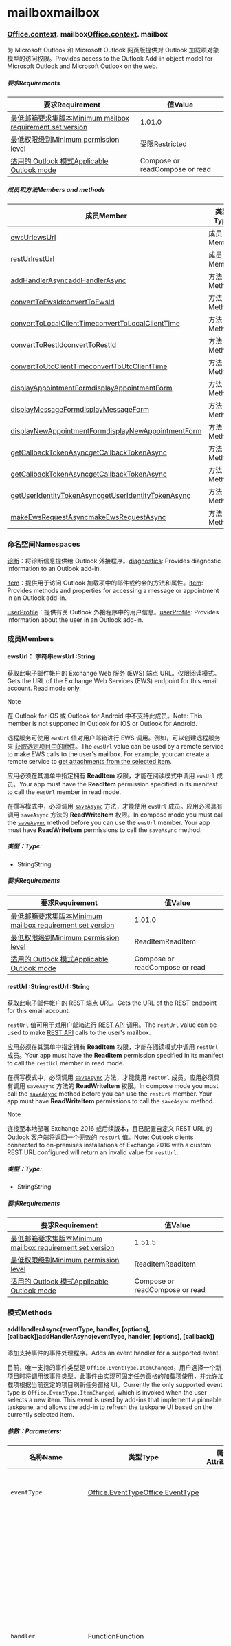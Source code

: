 
# <a name="mailbox"></a><span data-ttu-id="f1a43-101">mailbox</span><span class="sxs-lookup"><span data-stu-id="f1a43-101">mailbox</span></span>

### <span data-ttu-id="f1a43-p101">[Office](Office.md)[.context](Office.context.md). mailbox</span><span class="sxs-lookup"><span data-stu-id="f1a43-p101">[Office](Office.md)[.context](Office.context.md). mailbox</span></span>

<span data-ttu-id="f1a43-104">为 Microsoft Outlook 和 Microsoft Outlook 网页版提供对 Outlook 加载项对象模型的访问权限。</span><span class="sxs-lookup"><span data-stu-id="f1a43-104">Provides access to the Outlook Add-in object model for Microsoft Outlook and Microsoft Outlook on the web.</span></span>

##### <a name="requirements"></a><span data-ttu-id="f1a43-105">要求</span><span class="sxs-lookup"><span data-stu-id="f1a43-105">Requirements</span></span>

|<span data-ttu-id="f1a43-106">要求</span><span class="sxs-lookup"><span data-stu-id="f1a43-106">Requirement</span></span>| <span data-ttu-id="f1a43-107">值</span><span class="sxs-lookup"><span data-stu-id="f1a43-107">Value</span></span>|
|---|---|
|[<span data-ttu-id="f1a43-108">最低邮箱要求集版本</span><span class="sxs-lookup"><span data-stu-id="f1a43-108">Minimum mailbox requirement set version</span></span>](/office/dev/add-ins/reference/requirement-sets/outlook-api-requirement-sets)| <span data-ttu-id="f1a43-109">1.0</span><span class="sxs-lookup"><span data-stu-id="f1a43-109">1.0</span></span>|
|[<span data-ttu-id="f1a43-110">最低权限级别</span><span class="sxs-lookup"><span data-stu-id="f1a43-110">Minimum permission level</span></span>](https://docs.microsoft.com/outlook/add-ins/understanding-outlook-add-in-permissions)| <span data-ttu-id="f1a43-111">受限</span><span class="sxs-lookup"><span data-stu-id="f1a43-111">Restricted</span></span>|
|[<span data-ttu-id="f1a43-112">适用的 Outlook 模式</span><span class="sxs-lookup"><span data-stu-id="f1a43-112">Applicable Outlook mode</span></span>](https://docs.microsoft.com/outlook/add-ins/#extension-points)| <span data-ttu-id="f1a43-113">Compose or read</span><span class="sxs-lookup"><span data-stu-id="f1a43-113">Compose or read</span></span>|

##### <a name="members-and-methods"></a><span data-ttu-id="f1a43-114">成员和方法</span><span class="sxs-lookup"><span data-stu-id="f1a43-114">Members and methods</span></span>

| <span data-ttu-id="f1a43-115">成员</span><span class="sxs-lookup"><span data-stu-id="f1a43-115">Member</span></span> | <span data-ttu-id="f1a43-116">类型</span><span class="sxs-lookup"><span data-stu-id="f1a43-116">Type</span></span> |
|--------|------|
| [<span data-ttu-id="f1a43-117">ewsUrl</span><span class="sxs-lookup"><span data-stu-id="f1a43-117">ewsUrl</span></span>](#ewsurl-string) | <span data-ttu-id="f1a43-118">成员</span><span class="sxs-lookup"><span data-stu-id="f1a43-118">Member</span></span> |
| [<span data-ttu-id="f1a43-119">restUrl</span><span class="sxs-lookup"><span data-stu-id="f1a43-119">restUrl</span></span>](#resturl-string) | <span data-ttu-id="f1a43-120">成员</span><span class="sxs-lookup"><span data-stu-id="f1a43-120">Member</span></span> |
| [<span data-ttu-id="f1a43-121">addHandlerAsync</span><span class="sxs-lookup"><span data-stu-id="f1a43-121">addHandlerAsync</span></span>](#addhandlerasynceventtype-handler-options-callback) | <span data-ttu-id="f1a43-122">方法</span><span class="sxs-lookup"><span data-stu-id="f1a43-122">Method</span></span> |
| [<span data-ttu-id="f1a43-123">convertToEwsId</span><span class="sxs-lookup"><span data-stu-id="f1a43-123">convertToEwsId</span></span>](#converttoewsiditemid-restversion--string) | <span data-ttu-id="f1a43-124">方法</span><span class="sxs-lookup"><span data-stu-id="f1a43-124">Method</span></span> |
| [<span data-ttu-id="f1a43-125">convertToLocalClientTime</span><span class="sxs-lookup"><span data-stu-id="f1a43-125">convertToLocalClientTime</span></span>](#converttolocalclienttimetimevalue--localclienttimejavascriptapioutlook15officelocalclienttime) | <span data-ttu-id="f1a43-126">方法</span><span class="sxs-lookup"><span data-stu-id="f1a43-126">Method</span></span> |
| [<span data-ttu-id="f1a43-127">convertToRestId</span><span class="sxs-lookup"><span data-stu-id="f1a43-127">convertToRestId</span></span>](#converttorestiditemid-restversion--string) | <span data-ttu-id="f1a43-128">方法</span><span class="sxs-lookup"><span data-stu-id="f1a43-128">Method</span></span> |
| [<span data-ttu-id="f1a43-129">convertToUtcClientTime</span><span class="sxs-lookup"><span data-stu-id="f1a43-129">convertToUtcClientTime</span></span>](#converttoutcclienttimeinput--date) | <span data-ttu-id="f1a43-130">方法</span><span class="sxs-lookup"><span data-stu-id="f1a43-130">Method</span></span> |
| [<span data-ttu-id="f1a43-131">displayAppointmentForm</span><span class="sxs-lookup"><span data-stu-id="f1a43-131">displayAppointmentForm</span></span>](#displayappointmentformitemid) | <span data-ttu-id="f1a43-132">方法</span><span class="sxs-lookup"><span data-stu-id="f1a43-132">Method</span></span> |
| [<span data-ttu-id="f1a43-133">displayMessageForm</span><span class="sxs-lookup"><span data-stu-id="f1a43-133">displayMessageForm</span></span>](#displaymessageformitemid) | <span data-ttu-id="f1a43-134">方法</span><span class="sxs-lookup"><span data-stu-id="f1a43-134">Method</span></span> |
| [<span data-ttu-id="f1a43-135">displayNewAppointmentForm</span><span class="sxs-lookup"><span data-stu-id="f1a43-135">displayNewAppointmentForm</span></span>](#displaynewappointmentformparameters) | <span data-ttu-id="f1a43-136">方法</span><span class="sxs-lookup"><span data-stu-id="f1a43-136">Method</span></span> |
| [<span data-ttu-id="f1a43-137">getCallbackTokenAsync</span><span class="sxs-lookup"><span data-stu-id="f1a43-137">getCallbackTokenAsync</span></span>](#getcallbacktokenasyncoptions-callback) | <span data-ttu-id="f1a43-138">方法</span><span class="sxs-lookup"><span data-stu-id="f1a43-138">Method</span></span> |
| [<span data-ttu-id="f1a43-139">getCallbackTokenAsync</span><span class="sxs-lookup"><span data-stu-id="f1a43-139">getCallbackTokenAsync</span></span>](#getcallbacktokenasynccallback-usercontext) | <span data-ttu-id="f1a43-140">方法</span><span class="sxs-lookup"><span data-stu-id="f1a43-140">Method</span></span> |
| [<span data-ttu-id="f1a43-141">getUserIdentityTokenAsync</span><span class="sxs-lookup"><span data-stu-id="f1a43-141">getUserIdentityTokenAsync</span></span>](#getuseridentitytokenasynccallback-usercontext) | <span data-ttu-id="f1a43-142">方法</span><span class="sxs-lookup"><span data-stu-id="f1a43-142">Method</span></span> |
| [<span data-ttu-id="f1a43-143">makeEwsRequestAsync</span><span class="sxs-lookup"><span data-stu-id="f1a43-143">makeEwsRequestAsync</span></span>](#makeewsrequestasyncdata-callback-usercontext) | <span data-ttu-id="f1a43-144">方法</span><span class="sxs-lookup"><span data-stu-id="f1a43-144">Method</span></span> |

### <a name="namespaces"></a><span data-ttu-id="f1a43-145">命名空间</span><span class="sxs-lookup"><span data-stu-id="f1a43-145">Namespaces</span></span>

<span data-ttu-id="f1a43-146">[诊断](Office.context.mailbox.diagnostics.md)：将诊断信息提供给 Outlook 外接程序。</span><span class="sxs-lookup"><span data-stu-id="f1a43-146">[diagnostics](Office.context.mailbox.diagnostics.md): Provides diagnostic information to an Outlook add-in.</span></span>

<span data-ttu-id="f1a43-147">[item](Office.context.mailbox.item.md)：提供用于访问 Outlook 加载项中的邮件或约会的方法和属性。</span><span class="sxs-lookup"><span data-stu-id="f1a43-147">[item](Office.context.mailbox.item.md): Provides methods and properties for accessing a message or appointment in an Outlook add-in.</span></span>

<span data-ttu-id="f1a43-148">[userProfile](Office.context.mailbox.userProfile.md)：提供有关 Outlook 外接程序中的用户信息。</span><span class="sxs-lookup"><span data-stu-id="f1a43-148">[userProfile](Office.context.mailbox.userProfile.md): Provides information about the user in an Outlook add-in.</span></span>

### <a name="members"></a><span data-ttu-id="f1a43-149">成员</span><span class="sxs-lookup"><span data-stu-id="f1a43-149">Members</span></span>

#### <a name="ewsurl-string"></a><span data-ttu-id="f1a43-150">ewsUrl： 字符串</span><span class="sxs-lookup"><span data-stu-id="f1a43-150">ewsUrl :String</span></span>

<span data-ttu-id="f1a43-p102">获取此电子邮件帐户的 Exchange Web 服务 (EWS) 端点 URL。仅限阅读模式。</span><span class="sxs-lookup"><span data-stu-id="f1a43-p102">Gets the URL of the Exchange Web Services (EWS) endpoint for this email account. Read mode only.</span></span>

> [!NOTE]
> <span data-ttu-id="f1a43-153">在 Outlook for iOS 或 Outlook for Android 中不支持此成员。</span><span class="sxs-lookup"><span data-stu-id="f1a43-153">Note: This member is not supported in Outlook for iOS or Outlook for Android.</span></span>

<span data-ttu-id="f1a43-p103">远程服务可使用 `ewsUrl` 值对用户邮箱进行 EWS 调用。例如，可以创建远程服务来 [获取选定项目中的附件](https://docs.microsoft.com/outlook/add-ins/get-attachments-of-an-outlook-item)。</span><span class="sxs-lookup"><span data-stu-id="f1a43-p103">The `ewsUrl` value can be used by a remote service to make EWS calls to the user's mailbox. For example, you can create a remote service to [get attachments from the selected item](https://docs.microsoft.com/outlook/add-ins/get-attachments-of-an-outlook-item).</span></span>

<span data-ttu-id="f1a43-156">应用必须在其清单中指定拥有 **ReadItem** 权限，才能在阅读模式中调用 `ewsUrl` 成员。</span><span class="sxs-lookup"><span data-stu-id="f1a43-156">Your app must have the **ReadItem** permission specified in its manifest to call the `ewsUrl` member in read mode.</span></span>

<span data-ttu-id="f1a43-p104">在撰写模式中，必须调用 [`saveAsync`](Office.context.mailbox.item.md#saveasyncoptions-callback) 方法，才能使用 `ewsUrl` 成员。应用必须具有调用 `saveAsync` 方法的 **ReadWriteItem** 权限。</span><span class="sxs-lookup"><span data-stu-id="f1a43-p104">In compose mode you must call the [`saveAsync`](Office.context.mailbox.item.md#saveasyncoptions-callback) method before you can use the `ewsUrl` member. Your app must have **ReadWriteItem** permissions to call the `saveAsync` method.</span></span>

##### <a name="type"></a><span data-ttu-id="f1a43-159">类型：</span><span class="sxs-lookup"><span data-stu-id="f1a43-159">Type:</span></span>

*   <span data-ttu-id="f1a43-160">String</span><span class="sxs-lookup"><span data-stu-id="f1a43-160">String</span></span>

##### <a name="requirements"></a><span data-ttu-id="f1a43-161">要求</span><span class="sxs-lookup"><span data-stu-id="f1a43-161">Requirements</span></span>

|<span data-ttu-id="f1a43-162">要求</span><span class="sxs-lookup"><span data-stu-id="f1a43-162">Requirement</span></span>| <span data-ttu-id="f1a43-163">值</span><span class="sxs-lookup"><span data-stu-id="f1a43-163">Value</span></span>|
|---|---|
|[<span data-ttu-id="f1a43-164">最低邮箱要求集版本</span><span class="sxs-lookup"><span data-stu-id="f1a43-164">Minimum mailbox requirement set version</span></span>](/office/dev/add-ins/reference/requirement-sets/outlook-api-requirement-sets)| <span data-ttu-id="f1a43-165">1.0</span><span class="sxs-lookup"><span data-stu-id="f1a43-165">1.0</span></span>|
|[<span data-ttu-id="f1a43-166">最低权限级别</span><span class="sxs-lookup"><span data-stu-id="f1a43-166">Minimum permission level</span></span>](https://docs.microsoft.com/outlook/add-ins/understanding-outlook-add-in-permissions)| <span data-ttu-id="f1a43-167">ReadItem</span><span class="sxs-lookup"><span data-stu-id="f1a43-167">ReadItem</span></span>|
|[<span data-ttu-id="f1a43-168">适用的 Outlook 模式</span><span class="sxs-lookup"><span data-stu-id="f1a43-168">Applicable Outlook mode</span></span>](https://docs.microsoft.com/outlook/add-ins/#extension-points)| <span data-ttu-id="f1a43-169">Compose or read</span><span class="sxs-lookup"><span data-stu-id="f1a43-169">Compose or read</span></span>|

#### <a name="resturl-string"></a><span data-ttu-id="f1a43-170">restUrl :String</span><span class="sxs-lookup"><span data-stu-id="f1a43-170">restUrl :String</span></span>

<span data-ttu-id="f1a43-171">获取此电子邮件帐户的 REST 端点 URL。</span><span class="sxs-lookup"><span data-stu-id="f1a43-171">Gets the URL of the REST endpoint for this email account.</span></span>

<span data-ttu-id="f1a43-172">`restUrl` 值可用于对用户邮箱进行 [REST API](https://docs.microsoft.com/outlook/rest/) 调用。</span><span class="sxs-lookup"><span data-stu-id="f1a43-172">The `restUrl` value can be used to make [REST API](https://docs.microsoft.com/outlook/rest/) calls to the user's mailbox.</span></span>

<span data-ttu-id="f1a43-173">应用必须在其清单中指定拥有 **ReadItem** 权限，才能在阅读模式中调用 `restUrl` 成员。</span><span class="sxs-lookup"><span data-stu-id="f1a43-173">Your app must have the **ReadItem** permission specified in its manifest to call the `restUrl` member in read mode.</span></span>

<span data-ttu-id="f1a43-p105">在撰写模式中，必须调用 [`saveAsync`](Office.context.mailbox.item.md#saveasyncoptions-callback) 方法，才能使用 `restUrl` 成员。应用必须具有调用 `saveAsync` 方法的 **ReadWriteItem** 权限。</span><span class="sxs-lookup"><span data-stu-id="f1a43-p105">In compose mode you must call the [`saveAsync`](Office.context.mailbox.item.md#saveasyncoptions-callback) method before you can use the `restUrl` member. Your app must have **ReadWriteItem** permissions to call the `saveAsync` method.</span></span>

> [!NOTE]
> <span data-ttu-id="f1a43-176">连接至本地部署 Exchange 2016 或后续版本，且已配置自定义 REST URL 的Outlook 客户端将返回一个无效的 `restUrl` 值。</span><span class="sxs-lookup"><span data-stu-id="f1a43-176">Note: Outlook clients connected to on-premises installations of Exchange 2016 with a custom REST URL configured will return an invalid value for `restUrl`.</span></span>

##### <a name="type"></a><span data-ttu-id="f1a43-177">类型：</span><span class="sxs-lookup"><span data-stu-id="f1a43-177">Type:</span></span>

*   <span data-ttu-id="f1a43-178">String</span><span class="sxs-lookup"><span data-stu-id="f1a43-178">String</span></span>

##### <a name="requirements"></a><span data-ttu-id="f1a43-179">要求</span><span class="sxs-lookup"><span data-stu-id="f1a43-179">Requirements</span></span>

|<span data-ttu-id="f1a43-180">要求</span><span class="sxs-lookup"><span data-stu-id="f1a43-180">Requirement</span></span>| <span data-ttu-id="f1a43-181">值</span><span class="sxs-lookup"><span data-stu-id="f1a43-181">Value</span></span>|
|---|---|
|[<span data-ttu-id="f1a43-182">最低邮箱要求集版本</span><span class="sxs-lookup"><span data-stu-id="f1a43-182">Minimum mailbox requirement set version</span></span>](/office/dev/add-ins/reference/requirement-sets/outlook-api-requirement-sets)| <span data-ttu-id="f1a43-183">1.5</span><span class="sxs-lookup"><span data-stu-id="f1a43-183">1.5</span></span> |
|[<span data-ttu-id="f1a43-184">最低权限级别</span><span class="sxs-lookup"><span data-stu-id="f1a43-184">Minimum permission level</span></span>](https://docs.microsoft.com/outlook/add-ins/understanding-outlook-add-in-permissions)| <span data-ttu-id="f1a43-185">ReadItem</span><span class="sxs-lookup"><span data-stu-id="f1a43-185">ReadItem</span></span>|
|[<span data-ttu-id="f1a43-186">适用的 Outlook 模式</span><span class="sxs-lookup"><span data-stu-id="f1a43-186">Applicable Outlook mode</span></span>](https://docs.microsoft.com/outlook/add-ins/#extension-points)| <span data-ttu-id="f1a43-187">Compose or read</span><span class="sxs-lookup"><span data-stu-id="f1a43-187">Compose or read</span></span>|

### <a name="methods"></a><span data-ttu-id="f1a43-188">模式</span><span class="sxs-lookup"><span data-stu-id="f1a43-188">Methods</span></span>

####  <a name="addhandlerasynceventtype-handler-options-callback"></a><span data-ttu-id="f1a43-189">addHandlerAsync(eventType, handler, [options], [callback])</span><span class="sxs-lookup"><span data-stu-id="f1a43-189">addHandlerAsync(eventType, handler, [options], [callback])</span></span>

<span data-ttu-id="f1a43-190">添加支持事件的事件处理程序。</span><span class="sxs-lookup"><span data-stu-id="f1a43-190">Adds an event handler for a supported event.</span></span>

<span data-ttu-id="f1a43-p106">目前，唯一支持的事件类型是 `Office.EventType.ItemChanged`，用户选择一个新项目时将调用该事件类型。此事件由实现可固定任务窗格的加载项使用，并允许加载项根据当前选定的项目刷新任务窗格 UI。</span><span class="sxs-lookup"><span data-stu-id="f1a43-p106">Currently the only supported event type is `Office.EventType.ItemChanged`, which is invoked when the user selects a new item. This event is used by add-ins that implement a pinnable taskpane, and allows the add-in to refresh the taskpane UI based on the currently selected item.</span></span>

##### <a name="parameters"></a><span data-ttu-id="f1a43-193">参数：</span><span class="sxs-lookup"><span data-stu-id="f1a43-193">Parameters:</span></span>

| <span data-ttu-id="f1a43-194">名称</span><span class="sxs-lookup"><span data-stu-id="f1a43-194">Name</span></span> | <span data-ttu-id="f1a43-195">类型</span><span class="sxs-lookup"><span data-stu-id="f1a43-195">Type</span></span> | <span data-ttu-id="f1a43-196">属性</span><span class="sxs-lookup"><span data-stu-id="f1a43-196">Attributes</span></span> | <span data-ttu-id="f1a43-197">说明</span><span class="sxs-lookup"><span data-stu-id="f1a43-197">Description</span></span> |
|---|---|---|---|
| `eventType` | [<span data-ttu-id="f1a43-198">Office.EventType</span><span class="sxs-lookup"><span data-stu-id="f1a43-198">Office.EventType</span></span>](office.md#eventtype-string) || <span data-ttu-id="f1a43-199">应调用处理程序的事件。</span><span class="sxs-lookup"><span data-stu-id="f1a43-199">The event that should invoke the handler.</span></span> |
| `handler` | <span data-ttu-id="f1a43-200">Function</span><span class="sxs-lookup"><span data-stu-id="f1a43-200">Function</span></span> || <span data-ttu-id="f1a43-p107">用于处理事件的函数。此函数必须接受单个参数，即对象文本。参数上的 `type` 属性将匹配传递给 `addHandlerAsync` 的 `eventType` 参数。</span><span class="sxs-lookup"><span data-stu-id="f1a43-p107">The function to handle the event. The function must accept a single parameter, which is an object literal. The `type` property on the parameter will match the `eventType` parameter passed to `addHandlerAsync`.</span></span> |
| `options` | <span data-ttu-id="f1a43-204">Object</span><span class="sxs-lookup"><span data-stu-id="f1a43-204">Object</span></span> | <span data-ttu-id="f1a43-205">&lt;可选&gt;</span><span class="sxs-lookup"><span data-stu-id="f1a43-205">&lt;optional&gt;</span></span> | <span data-ttu-id="f1a43-206">包含一个或多个以下属性的对象文本。</span><span class="sxs-lookup"><span data-stu-id="f1a43-206">An object literal that contains one or more of the following properties.</span></span> |
| `options.asyncContext` | <span data-ttu-id="f1a43-207">Object</span><span class="sxs-lookup"><span data-stu-id="f1a43-207">Object</span></span> | <span data-ttu-id="f1a43-208">&lt;可选&gt;</span><span class="sxs-lookup"><span data-stu-id="f1a43-208">&lt;optional&gt;</span></span> | <span data-ttu-id="f1a43-209">开发人员可以提供他们想要在回调方法中访问的任何对象。</span><span class="sxs-lookup"><span data-stu-id="f1a43-209">Developers can provide any object they wish to access in the callback method.</span></span> |
| `callback` | <span data-ttu-id="f1a43-210">函数</span><span class="sxs-lookup"><span data-stu-id="f1a43-210">function</span></span>| <span data-ttu-id="f1a43-211">&lt;可选&gt;</span><span class="sxs-lookup"><span data-stu-id="f1a43-211">&lt;optional&gt;</span></span>|<span data-ttu-id="f1a43-212">方法完成后，使用单个参数 `asyncResult`（一个 [`AsyncResult`](/javascript/api/office/office.asyncresult) 对象）调用在 `callback` 参数中传递的函数。</span><span class="sxs-lookup"><span data-stu-id="f1a43-212">When the method completes, the function passed in the `callback` parameter is called with a single parameter, `asyncResult`, which is an [`AsyncResult`](/javascript/api/office/office.asyncresult) object.</span></span>|

##### <a name="requirements"></a><span data-ttu-id="f1a43-213">要求</span><span class="sxs-lookup"><span data-stu-id="f1a43-213">Requirements</span></span>

|<span data-ttu-id="f1a43-214">要求</span><span class="sxs-lookup"><span data-stu-id="f1a43-214">Requirement</span></span>| <span data-ttu-id="f1a43-215">值</span><span class="sxs-lookup"><span data-stu-id="f1a43-215">Value</span></span>|
|---|---|
|[<span data-ttu-id="f1a43-216">最低邮箱要求集版本</span><span class="sxs-lookup"><span data-stu-id="f1a43-216">Minimum mailbox requirement set version</span></span>](/office/dev/add-ins/reference/requirement-sets/outlook-api-requirement-sets)| <span data-ttu-id="f1a43-217">1.5</span><span class="sxs-lookup"><span data-stu-id="f1a43-217">1.5</span></span> |
|[<span data-ttu-id="f1a43-218">最低权限级别</span><span class="sxs-lookup"><span data-stu-id="f1a43-218">Minimum permission level</span></span>](https://docs.microsoft.com/outlook/add-ins/understanding-outlook-add-in-permissions)| <span data-ttu-id="f1a43-219">ReadItem</span><span class="sxs-lookup"><span data-stu-id="f1a43-219">ReadItem</span></span> |
|[<span data-ttu-id="f1a43-220">适用的 Outlook 模式</span><span class="sxs-lookup"><span data-stu-id="f1a43-220">Applicable Outlook mode</span></span>](https://docs.microsoft.com/outlook/add-ins/#extension-points)| <span data-ttu-id="f1a43-221">Compose or read</span><span class="sxs-lookup"><span data-stu-id="f1a43-221">Compose or read</span></span>|

##### <a name="example"></a><span data-ttu-id="f1a43-222">示例</span><span class="sxs-lookup"><span data-stu-id="f1a43-222">Example</span></span>

```
Office.initialize = function (reason) {
  $(document).ready(function () {
    Office.context.mailbox.addHandlerAsync(Office.EventType.ItemChanged, loadNewItem, function (result) {
      if (result.status === Office.AsyncResultStatus.Failed) {
        // Handle error
      }
    });
  });
};

function loadNewItem(eventArgs) {
  // Load the properties of the newly selected item
  loadProps(Office.context.mailbox.item);
};
```

####  <a name="converttoewsiditemid-restversion--string"></a><span data-ttu-id="f1a43-223">convertToEwsId(itemId, restVersion) → {String}</span><span class="sxs-lookup"><span data-stu-id="f1a43-223">convertToEwsId(itemId, restVersion) → {String}</span></span>

<span data-ttu-id="f1a43-224">将适用 REST 格式化的项目 ID 转换为 EWS 格式。</span><span class="sxs-lookup"><span data-stu-id="f1a43-224">Converts an item ID formatted for REST into EWS format.</span></span>

> [!NOTE]
> <span data-ttu-id="f1a43-225">在 Outlook for iOS 或 Outlook for Android 中不支持此方法。</span><span class="sxs-lookup"><span data-stu-id="f1a43-225">Note: This method is not supported in Outlook for iOS or Outlook for Android.</span></span>

<span data-ttu-id="f1a43-p108">通过 REST API 检索的项 ID（如 [Outlook 邮件 API](https://docs.microsoft.com/previous-versions/office/office-365-api/api/version-2.0/mail-rest-operations) 或 [Microsoft Graph](http://graph.microsoft.io/)）使用与 Exchange Web 服务 (EWS) 不同的格式。`convertToEwsId` 方法将 REST 格式化的 ID 转换为正确的 EWS 格式。</span><span class="sxs-lookup"><span data-stu-id="f1a43-p108">Item IDs retrieved via a REST API (such as the [Outlook Mail API](https://docs.microsoft.com/previous-versions/office/office-365-api/api/version-2.0/mail-rest-operations) or the [Microsoft Graph](http://graph.microsoft.io/)) use a different format than the format used by Exchange Web Services (EWS). The `convertToEwsId` method converts a REST-formatted ID into the proper format for EWS.</span></span>

##### <a name="parameters"></a><span data-ttu-id="f1a43-228">参数：</span><span class="sxs-lookup"><span data-stu-id="f1a43-228">Parameters:</span></span>

|<span data-ttu-id="f1a43-229">名称</span><span class="sxs-lookup"><span data-stu-id="f1a43-229">Name</span></span>| <span data-ttu-id="f1a43-230">类型</span><span class="sxs-lookup"><span data-stu-id="f1a43-230">Type</span></span>| <span data-ttu-id="f1a43-231">说明</span><span class="sxs-lookup"><span data-stu-id="f1a43-231">Description</span></span>|
|---|---|---|
|`itemId`| <span data-ttu-id="f1a43-232">String</span><span class="sxs-lookup"><span data-stu-id="f1a43-232">String</span></span>|<span data-ttu-id="f1a43-233">适用 Outlook REST API 进行格式化的项目 ID。</span><span class="sxs-lookup"><span data-stu-id="f1a43-233">An item ID formatted for the Outlook REST APIs</span></span>|
|`restVersion`| [<span data-ttu-id="f1a43-234">Office.MailboxEnums.RestVersion</span><span class="sxs-lookup"><span data-stu-id="f1a43-234">Office.MailboxEnums.RestVersion</span></span>](/javascript/api/outlook_1_5/office.mailboxenums.restversion)|<span data-ttu-id="f1a43-235">值指示用于检索项目 ID 的 Outlook REST API 版本。</span><span class="sxs-lookup"><span data-stu-id="f1a43-235">A value indicating the version of the Outlook REST API used to retrieve the item ID.</span></span>|

##### <a name="requirements"></a><span data-ttu-id="f1a43-236">要求</span><span class="sxs-lookup"><span data-stu-id="f1a43-236">Requirements</span></span>

|<span data-ttu-id="f1a43-237">要求</span><span class="sxs-lookup"><span data-stu-id="f1a43-237">Requirement</span></span>| <span data-ttu-id="f1a43-238">值</span><span class="sxs-lookup"><span data-stu-id="f1a43-238">Value</span></span>|
|---|---|
|[<span data-ttu-id="f1a43-239">最低邮箱要求集版本</span><span class="sxs-lookup"><span data-stu-id="f1a43-239">Minimum mailbox requirement set version</span></span>](/office/dev/add-ins/reference/requirement-sets/outlook-api-requirement-sets)| <span data-ttu-id="f1a43-240">1.3</span><span class="sxs-lookup"><span data-stu-id="f1a43-240">1.3</span></span>|
|[<span data-ttu-id="f1a43-241">最低权限级别</span><span class="sxs-lookup"><span data-stu-id="f1a43-241">Minimum permission level</span></span>](https://docs.microsoft.com/outlook/add-ins/understanding-outlook-add-in-permissions)| <span data-ttu-id="f1a43-242">受限</span><span class="sxs-lookup"><span data-stu-id="f1a43-242">Restricted</span></span>|
|[<span data-ttu-id="f1a43-243">适用的 Outlook 模式</span><span class="sxs-lookup"><span data-stu-id="f1a43-243">Applicable Outlook mode</span></span>](https://docs.microsoft.com/outlook/add-ins/#extension-points)| <span data-ttu-id="f1a43-244">Compose or read</span><span class="sxs-lookup"><span data-stu-id="f1a43-244">Compose or read</span></span>|

##### <a name="returns"></a><span data-ttu-id="f1a43-245">返回：</span><span class="sxs-lookup"><span data-stu-id="f1a43-245">Returns:</span></span>

<span data-ttu-id="f1a43-246">类型：字符串</span><span class="sxs-lookup"><span data-stu-id="f1a43-246">Type: String</span></span>

##### <a name="example"></a><span data-ttu-id="f1a43-247">示例</span><span class="sxs-lookup"><span data-stu-id="f1a43-247">Example</span></span>

```
// Get an item's ID from a REST API
var restId = 'AAMkAGVlOTZjNTM3LW...';

// Treat restId as coming from the v2.0 version of the
// Outlook Mail API
var ewsId = Office.context.mailbox.convertToEwsId(restId, Office.MailboxEnums.RestVersion.v2_0);
```

####  <a name="converttolocalclienttimetimevalue--localclienttimejavascriptapioutlook15officelocalclienttime"></a><span data-ttu-id="f1a43-248">convertToLocalClientTime(timeValue) → {[LocalClientTime](/javascript/api/outlook_1_5/office.LocalClientTime)}</span><span class="sxs-lookup"><span data-stu-id="f1a43-248">convertToLocalClientTime(timeValue) → {[LocalClientTime](/javascript/api/outlook_1_5/office.LocalClientTime)}</span></span>

<span data-ttu-id="f1a43-249">获取包含以本地客户端时间表示时间信息的字典。</span><span class="sxs-lookup"><span data-stu-id="f1a43-249">Gets a dictionary containing time information in local client time.</span></span>

<span data-ttu-id="f1a43-p109">Outlook 或 Outlook Web App 邮件应用程序的日期和时间可以使用不同的时区。Outlook 使用客户端计算机时区；Outlook Web App 使用 Exchange 管理中心 (EAC) 中设置的时区。应对日期和时间值进行处理，以便用户界面上显示的值始终与用户预期的时区一致。</span><span class="sxs-lookup"><span data-stu-id="f1a43-p109">The dates and times used by a mail app for Outlook or Outlook Web App can use different time zones. Outlook uses the client computer time zone; Outlook Web App uses the time zone set on the Exchange Admin Center (EAC). You should handle date and time values so that the values you display on the user interface are always consistent with the time zone that the user expects.</span></span>

<span data-ttu-id="f1a43-p110">如果在 Outlook 中运行邮件应用程序，`convertToLocalClientTime` 方法将返回多个值设置为客户端计算机时区的字典对象。如果在 Outlook Web App 中运行邮件应用程序，`convertToLocalClientTime` 方法将返回多个值设置为 EAC 中指定的时区的字典对象。</span><span class="sxs-lookup"><span data-stu-id="f1a43-p110">If the mail app is running in Outlook, the `convertToLocalClientTime` method will return a dictionary object with the values set to the client computer time zone. If the mail app is running in Outlook Web App, the `convertToLocalClientTime` method will return a dictionary object with the values set to the time zone specified in the EAC.</span></span>

##### <a name="parameters"></a><span data-ttu-id="f1a43-255">参数：</span><span class="sxs-lookup"><span data-stu-id="f1a43-255">Parameters:</span></span>

|<span data-ttu-id="f1a43-256">名称</span><span class="sxs-lookup"><span data-stu-id="f1a43-256">Name</span></span>| <span data-ttu-id="f1a43-257">类型</span><span class="sxs-lookup"><span data-stu-id="f1a43-257">Type</span></span>| <span data-ttu-id="f1a43-258">说明</span><span class="sxs-lookup"><span data-stu-id="f1a43-258">Description</span></span>|
|---|---|---|
|`timeValue`| <span data-ttu-id="f1a43-259">日期</span><span class="sxs-lookup"><span data-stu-id="f1a43-259">Date</span></span>|<span data-ttu-id="f1a43-260">一个 Date 对象</span><span class="sxs-lookup"><span data-stu-id="f1a43-260">A Date object</span></span>|

##### <a name="requirements"></a><span data-ttu-id="f1a43-261">要求</span><span class="sxs-lookup"><span data-stu-id="f1a43-261">Requirements</span></span>

|<span data-ttu-id="f1a43-262">要求</span><span class="sxs-lookup"><span data-stu-id="f1a43-262">Requirement</span></span>| <span data-ttu-id="f1a43-263">值</span><span class="sxs-lookup"><span data-stu-id="f1a43-263">Value</span></span>|
|---|---|
|[<span data-ttu-id="f1a43-264">最低邮箱要求集版本</span><span class="sxs-lookup"><span data-stu-id="f1a43-264">Minimum mailbox requirement set version</span></span>](/office/dev/add-ins/reference/requirement-sets/outlook-api-requirement-sets)| <span data-ttu-id="f1a43-265">1.0</span><span class="sxs-lookup"><span data-stu-id="f1a43-265">1.0</span></span>|
|[<span data-ttu-id="f1a43-266">最低权限级别</span><span class="sxs-lookup"><span data-stu-id="f1a43-266">Minimum permission level</span></span>](https://docs.microsoft.com/outlook/add-ins/understanding-outlook-add-in-permissions)| <span data-ttu-id="f1a43-267">ReadItem</span><span class="sxs-lookup"><span data-stu-id="f1a43-267">ReadItem</span></span>|
|[<span data-ttu-id="f1a43-268">适用的 Outlook 模式</span><span class="sxs-lookup"><span data-stu-id="f1a43-268">Applicable Outlook mode</span></span>](https://docs.microsoft.com/outlook/add-ins/#extension-points)| <span data-ttu-id="f1a43-269">Compose or read</span><span class="sxs-lookup"><span data-stu-id="f1a43-269">Compose or read</span></span>|

##### <a name="returns"></a><span data-ttu-id="f1a43-270">返回：</span><span class="sxs-lookup"><span data-stu-id="f1a43-270">Returns:</span></span>

<span data-ttu-id="f1a43-271">返回：LocalClientTime[ ](/javascript/api/outlook_1_5/office.LocalClientTime)</span><span class="sxs-lookup"><span data-stu-id="f1a43-271">Type: [LocalClientTime](/javascript/api/outlook_1_5/office.LocalClientTime)</span></span>

####  <a name="converttorestiditemid-restversion--string"></a><span data-ttu-id="f1a43-272">convertToRestId(itemId, restVersion) → {String}</span><span class="sxs-lookup"><span data-stu-id="f1a43-272">convertToRestId(itemId, restVersion) → {String}</span></span>

<span data-ttu-id="f1a43-273">将适用 EWS 格式化的项目 ID 转换为 REST 格式。</span><span class="sxs-lookup"><span data-stu-id="f1a43-273">Converts an item ID formatted for EWS into REST format.</span></span>

> [!NOTE]
> <span data-ttu-id="f1a43-274">在 Outlook for iOS 或 Outlook for Android 中不支持此方法。</span><span class="sxs-lookup"><span data-stu-id="f1a43-274">Note: This method is not supported in Outlook for iOS or Outlook for Android.</span></span>

<span data-ttu-id="f1a43-p111">通过 EWS 或通过 `itemId` 属性检索的项目 ID 使用与 REST API 不同的格式（例如 [Outlook Mail API](https://docs.microsoft.com/previous-versions/office/office-365-api/api/version-2.0/mail-rest-operations) 或 [Microsoft Graph](http://graph.microsoft.io/)）。`convertToRestId` 方法将适用 EWS 格式化的 ID 转换为正确的 REST 格式。</span><span class="sxs-lookup"><span data-stu-id="f1a43-p111">Item IDs retrieved via EWS or via the `itemId` property use a different format than the format used by REST APIs (such as the [Outlook Mail API](https://docs.microsoft.com/previous-versions/office/office-365-api/api/version-2.0/mail-rest-operations) or the [Microsoft Graph](http://graph.microsoft.io/)). The `convertToRestId` method converts an EWS-formatted ID into the proper format for REST.</span></span>

##### <a name="parameters"></a><span data-ttu-id="f1a43-277">参数：</span><span class="sxs-lookup"><span data-stu-id="f1a43-277">Parameters:</span></span>

|<span data-ttu-id="f1a43-278">名称</span><span class="sxs-lookup"><span data-stu-id="f1a43-278">Name</span></span>| <span data-ttu-id="f1a43-279">类型</span><span class="sxs-lookup"><span data-stu-id="f1a43-279">Type</span></span>| <span data-ttu-id="f1a43-280">说明</span><span class="sxs-lookup"><span data-stu-id="f1a43-280">Description</span></span>|
|---|---|---|
|`itemId`| <span data-ttu-id="f1a43-281">String</span><span class="sxs-lookup"><span data-stu-id="f1a43-281">String</span></span>|<span data-ttu-id="f1a43-282">适用于 Exchange Web 服务 (EWS) 进行格式化的项目 ID。</span><span class="sxs-lookup"><span data-stu-id="f1a43-282">An item ID formatted for Exchange Web Services (EWS)</span></span>|
|`restVersion`| [<span data-ttu-id="f1a43-283">Office.MailboxEnums.RestVersion</span><span class="sxs-lookup"><span data-stu-id="f1a43-283">Office.MailboxEnums.RestVersion</span></span>](/javascript/api/outlook_1_5/office.mailboxenums.restversion)|<span data-ttu-id="f1a43-284">值指示转换的 ID 所使用的 Outlook REST API 版本。</span><span class="sxs-lookup"><span data-stu-id="f1a43-284">A value indicating the version of the Outlook REST API that the converted ID will be used with.</span></span>|

##### <a name="requirements"></a><span data-ttu-id="f1a43-285">要求</span><span class="sxs-lookup"><span data-stu-id="f1a43-285">Requirements</span></span>

|<span data-ttu-id="f1a43-286">要求</span><span class="sxs-lookup"><span data-stu-id="f1a43-286">Requirement</span></span>| <span data-ttu-id="f1a43-287">值</span><span class="sxs-lookup"><span data-stu-id="f1a43-287">Value</span></span>|
|---|---|
|[<span data-ttu-id="f1a43-288">最低邮箱要求集版本</span><span class="sxs-lookup"><span data-stu-id="f1a43-288">Minimum mailbox requirement set version</span></span>](/office/dev/add-ins/reference/requirement-sets/outlook-api-requirement-sets)| <span data-ttu-id="f1a43-289">1.3</span><span class="sxs-lookup"><span data-stu-id="f1a43-289">1.3</span></span>|
|[<span data-ttu-id="f1a43-290">最低权限级别</span><span class="sxs-lookup"><span data-stu-id="f1a43-290">Minimum permission level</span></span>](https://docs.microsoft.com/outlook/add-ins/understanding-outlook-add-in-permissions)| <span data-ttu-id="f1a43-291">受限</span><span class="sxs-lookup"><span data-stu-id="f1a43-291">Restricted</span></span>|
|[<span data-ttu-id="f1a43-292">适用的 Outlook 模式</span><span class="sxs-lookup"><span data-stu-id="f1a43-292">Applicable Outlook mode</span></span>](https://docs.microsoft.com/outlook/add-ins/#extension-points)| <span data-ttu-id="f1a43-293">Compose or read</span><span class="sxs-lookup"><span data-stu-id="f1a43-293">Compose or read</span></span>|

##### <a name="returns"></a><span data-ttu-id="f1a43-294">返回：</span><span class="sxs-lookup"><span data-stu-id="f1a43-294">Returns:</span></span>

<span data-ttu-id="f1a43-295">类型：字符串</span><span class="sxs-lookup"><span data-stu-id="f1a43-295">Type: String</span></span>

##### <a name="example"></a><span data-ttu-id="f1a43-296">示例</span><span class="sxs-lookup"><span data-stu-id="f1a43-296">Example</span></span>

```
// Get the currently selected item's ID
var ewsId = Office.context.mailbox.item.itemId;

// Convert to a REST ID for the v2.0 version of the
// Outlook Mail API
var restId = Office.context.mailbox.convertToRestId(ewsId, Office.MailboxEnums.RestVersion.v2_0);
```

####  <a name="converttoutcclienttimeinput--date"></a><span data-ttu-id="f1a43-297">convertToUtcClientTime(input) → {Date}</span><span class="sxs-lookup"><span data-stu-id="f1a43-297">convertToUtcClientTime(input) → {Date}</span></span>

<span data-ttu-id="f1a43-298">从包含时间信息的字典中获取 Date 对象。</span><span class="sxs-lookup"><span data-stu-id="f1a43-298">Gets a Date object from a dictionary containing time information.</span></span>

<span data-ttu-id="f1a43-299">`convertToUtcClientTime` 方法将包含本地日期和时间的字典转换为包含与本地日期和时间对应的正确值的 Date 对象。</span><span class="sxs-lookup"><span data-stu-id="f1a43-299">The `convertToUtcClientTime` method converts a dictionary containing a local date and time to a Date object with the correct values for the local date and time.</span></span>

##### <a name="parameters"></a><span data-ttu-id="f1a43-300">参数：</span><span class="sxs-lookup"><span data-stu-id="f1a43-300">Parameters:</span></span>

|<span data-ttu-id="f1a43-301">名称</span><span class="sxs-lookup"><span data-stu-id="f1a43-301">Name</span></span>| <span data-ttu-id="f1a43-302">类型</span><span class="sxs-lookup"><span data-stu-id="f1a43-302">Type</span></span>| <span data-ttu-id="f1a43-303">说明</span><span class="sxs-lookup"><span data-stu-id="f1a43-303">Description</span></span>|
|---|---|---|
|`input`| [<span data-ttu-id="f1a43-304">LocalClientTime</span><span class="sxs-lookup"><span data-stu-id="f1a43-304">LocalClientTime</span></span>](/javascript/api/outlook_1_5/office.LocalClientTime)|<span data-ttu-id="f1a43-305">要转换的本地时间值。</span><span class="sxs-lookup"><span data-stu-id="f1a43-305">The local time value to convert.</span></span>|

##### <a name="requirements"></a><span data-ttu-id="f1a43-306">要求</span><span class="sxs-lookup"><span data-stu-id="f1a43-306">Requirements</span></span>

|<span data-ttu-id="f1a43-307">要求</span><span class="sxs-lookup"><span data-stu-id="f1a43-307">Requirement</span></span>| <span data-ttu-id="f1a43-308">值</span><span class="sxs-lookup"><span data-stu-id="f1a43-308">Value</span></span>|
|---|---|
|[<span data-ttu-id="f1a43-309">最低邮箱要求集版本</span><span class="sxs-lookup"><span data-stu-id="f1a43-309">Minimum mailbox requirement set version</span></span>](/office/dev/add-ins/reference/requirement-sets/outlook-api-requirement-sets)| <span data-ttu-id="f1a43-310">1.0</span><span class="sxs-lookup"><span data-stu-id="f1a43-310">1.0</span></span>|
|[<span data-ttu-id="f1a43-311">最低权限级别</span><span class="sxs-lookup"><span data-stu-id="f1a43-311">Minimum permission level</span></span>](https://docs.microsoft.com/outlook/add-ins/understanding-outlook-add-in-permissions)| <span data-ttu-id="f1a43-312">ReadItem</span><span class="sxs-lookup"><span data-stu-id="f1a43-312">ReadItem</span></span>|
|[<span data-ttu-id="f1a43-313">适用的 Outlook 模式</span><span class="sxs-lookup"><span data-stu-id="f1a43-313">Applicable Outlook mode</span></span>](https://docs.microsoft.com/outlook/add-ins/#extension-points)| <span data-ttu-id="f1a43-314">Compose or read</span><span class="sxs-lookup"><span data-stu-id="f1a43-314">Compose or read</span></span>|

##### <a name="returns"></a><span data-ttu-id="f1a43-315">返回：</span><span class="sxs-lookup"><span data-stu-id="f1a43-315">Returns:</span></span>

<span data-ttu-id="f1a43-316">以UTC格式表示时间的 Date 对象</span><span class="sxs-lookup"><span data-stu-id="f1a43-316">A Date object with the time expressed in UTC.</span></span>

<dl class="param-type"><span data-ttu-id="f1a43-317">

<dt>类型</dt>

</span><span class="sxs-lookup"><span data-stu-id="f1a43-317">

<dt>Type</dt>

</span></span><dd><span data-ttu-id="f1a43-318">日期</span><span class="sxs-lookup"><span data-stu-id="f1a43-318">Date</span></span></dd>

</dl>

####  <a name="displayappointmentformitemid"></a><span data-ttu-id="f1a43-319">displayAppointmentForm(itemId)</span><span class="sxs-lookup"><span data-stu-id="f1a43-319">displayAppointmentForm(itemId)</span></span>

<span data-ttu-id="f1a43-320">显示现有日历约会。</span><span class="sxs-lookup"><span data-stu-id="f1a43-320">Displays an existing calendar appointment.</span></span>

> [!NOTE]
> <span data-ttu-id="f1a43-321">在 Outlook for iOS 或 Outlook for Android 中不支持此方法。</span><span class="sxs-lookup"><span data-stu-id="f1a43-321">Note: This method is not supported in Outlook for iOS or Outlook for Android.</span></span>

<span data-ttu-id="f1a43-322">`displayAppointmentForm` 方法将在桌面新窗口中或移动设备对话框中打开现有的日历约会。</span><span class="sxs-lookup"><span data-stu-id="f1a43-322">The `displayAppointmentForm` method opens an existing calendar appointment in a new window on the desktop or in a dialog box on mobile devices.</span></span>

<span data-ttu-id="f1a43-p112">在 Outlook for Mac 中，您可以使用此方法来显示非重复性的单个约会，或显示重复系列中的主约会，但无法显示该系列的实例。这是因为在 Outlook for Mac 中，无法访问定期系列实例的属性（包括项目 ID）。</span><span class="sxs-lookup"><span data-stu-id="f1a43-p112">In Outlook for Mac, you can use this method to display a single appointment that is not part of a recurring series, or the master appointment of a recurring series, but you cannot display an instance of the series. This is because in Outlook for Mac, you cannot access the properties (including the item ID) of instances of a recurring series.</span></span>

<span data-ttu-id="f1a43-325">在 Outlook Web App 中，此方法仅在窗体正文小于或等于 32KB 字符数时，才会打开指定的窗体。</span><span class="sxs-lookup"><span data-stu-id="f1a43-325">In Outlook Web App, this method opens the specified form only if the body of the form is less than or equal to 32KB number of characters.</span></span>

<span data-ttu-id="f1a43-326">如果指定的项目标识符没有识别现有约会，将在客户端计算机或设备上打开一个空白窗格，并且不会返回错误消息。</span><span class="sxs-lookup"><span data-stu-id="f1a43-326">If the specified item identifier does not identify an existing appointment, a blank pane opens on the client computer or device, and no error message will be returned.</span></span>

##### <a name="parameters"></a><span data-ttu-id="f1a43-327">参数：</span><span class="sxs-lookup"><span data-stu-id="f1a43-327">Parameters:</span></span>

|<span data-ttu-id="f1a43-328">名称</span><span class="sxs-lookup"><span data-stu-id="f1a43-328">Name</span></span>| <span data-ttu-id="f1a43-329">类型</span><span class="sxs-lookup"><span data-stu-id="f1a43-329">Type</span></span>| <span data-ttu-id="f1a43-330">说明</span><span class="sxs-lookup"><span data-stu-id="f1a43-330">Description</span></span>|
|---|---|---|
|`itemId`| <span data-ttu-id="f1a43-331">String</span><span class="sxs-lookup"><span data-stu-id="f1a43-331">String</span></span>|<span data-ttu-id="f1a43-332">现有日历约会的 Exchange Web 服务 (EWS) 标识符。</span><span class="sxs-lookup"><span data-stu-id="f1a43-332">The Exchange Web Services (EWS) identifier for an existing calendar appointment.</span></span>|

##### <a name="requirements"></a><span data-ttu-id="f1a43-333">要求</span><span class="sxs-lookup"><span data-stu-id="f1a43-333">Requirements</span></span>

|<span data-ttu-id="f1a43-334">要求</span><span class="sxs-lookup"><span data-stu-id="f1a43-334">Requirement</span></span>| <span data-ttu-id="f1a43-335">值</span><span class="sxs-lookup"><span data-stu-id="f1a43-335">Value</span></span>|
|---|---|
|[<span data-ttu-id="f1a43-336">最低邮箱要求集版本</span><span class="sxs-lookup"><span data-stu-id="f1a43-336">Minimum mailbox requirement set version</span></span>](/office/dev/add-ins/reference/requirement-sets/outlook-api-requirement-sets)| <span data-ttu-id="f1a43-337">1.0</span><span class="sxs-lookup"><span data-stu-id="f1a43-337">1.0</span></span>|
|[<span data-ttu-id="f1a43-338">最低权限级别</span><span class="sxs-lookup"><span data-stu-id="f1a43-338">Minimum permission level</span></span>](https://docs.microsoft.com/outlook/add-ins/understanding-outlook-add-in-permissions)| <span data-ttu-id="f1a43-339">ReadItem</span><span class="sxs-lookup"><span data-stu-id="f1a43-339">ReadItem</span></span>|
|[<span data-ttu-id="f1a43-340">适用的 Outlook 模式</span><span class="sxs-lookup"><span data-stu-id="f1a43-340">Applicable Outlook mode</span></span>](https://docs.microsoft.com/outlook/add-ins/#extension-points)| <span data-ttu-id="f1a43-341">Compose or read</span><span class="sxs-lookup"><span data-stu-id="f1a43-341">Compose or read</span></span>|

##### <a name="example"></a><span data-ttu-id="f1a43-342">示例</span><span class="sxs-lookup"><span data-stu-id="f1a43-342">Example</span></span>

```
Office.context.mailbox.displayAppointmentForm(appointmentId);
```

####  <a name="displaymessageformitemid"></a><span data-ttu-id="f1a43-343">displayMessageForm(itemId)</span><span class="sxs-lookup"><span data-stu-id="f1a43-343">displayMessageForm(itemId)</span></span>

<span data-ttu-id="f1a43-344">显示一封现有邮件。</span><span class="sxs-lookup"><span data-stu-id="f1a43-344">Displays an existing message.</span></span>

> [!NOTE]
> <span data-ttu-id="f1a43-345">在 Outlook for iOS 或 Outlook for Android 中不支持此方法。</span><span class="sxs-lookup"><span data-stu-id="f1a43-345">Note: This method is not supported in Outlook for iOS or Outlook for Android.</span></span>

<span data-ttu-id="f1a43-346">在 Outlook Web App 中，`displayMessageForm` 方法将在桌面新窗口中或移动设备对话框中打开一封现有邮件。</span><span class="sxs-lookup"><span data-stu-id="f1a43-346">The `displayMessageForm` method opens an existing message in a new window on the desktop or in a dialog box on mobile devices.</span></span>

<span data-ttu-id="f1a43-347">在 Outlook Web App 中，此方法仅在窗体正文小于或等于 32 KB 字符数时，才会打开指定的窗体。</span><span class="sxs-lookup"><span data-stu-id="f1a43-347">In Outlook Web App, this method opens the specified form only if the body of the form is less than or equal to 32 KB number of characters.</span></span>

<span data-ttu-id="f1a43-348">如果指定的项目标识符没有标识现有消息，则客户端计算机上不会显示任何消息，并且不会返回错误消息。</span><span class="sxs-lookup"><span data-stu-id="f1a43-348">If the specified item identifier does not identify an existing message, no message will be displayed on the client computer, and no error message will be returned.</span></span>

<span data-ttu-id="f1a43-p113">请勿使用 `displayMessageForm` 配合 `itemId` 表示约会。 使用 `displayAppointmentForm` 方法显示一个现有约会， 并 `displayNewAppointmentForm` 显示一个创建新约会的窗体。</span><span class="sxs-lookup"><span data-stu-id="f1a43-p113">Do not use the `displayMessageForm` with an `itemId` that represents an appointment. Use the `displayAppointmentForm` method to display an existing appointment, and `displayNewAppointmentForm` to display a form to create a new appointment.</span></span>

##### <a name="parameters"></a><span data-ttu-id="f1a43-351">参数：</span><span class="sxs-lookup"><span data-stu-id="f1a43-351">Parameters:</span></span>

|<span data-ttu-id="f1a43-352">名称</span><span class="sxs-lookup"><span data-stu-id="f1a43-352">Name</span></span>| <span data-ttu-id="f1a43-353">类型</span><span class="sxs-lookup"><span data-stu-id="f1a43-353">Type</span></span>| <span data-ttu-id="f1a43-354">说明</span><span class="sxs-lookup"><span data-stu-id="f1a43-354">Description</span></span>|
|---|---|---|
|`itemId`| <span data-ttu-id="f1a43-355">String</span><span class="sxs-lookup"><span data-stu-id="f1a43-355">String</span></span>|<span data-ttu-id="f1a43-356">现有邮件的 Exchange Web 服务 (EWS) 标识符。</span><span class="sxs-lookup"><span data-stu-id="f1a43-356">The Exchange Web Services (EWS) identifier for an existing message.</span></span>|

##### <a name="requirements"></a><span data-ttu-id="f1a43-357">要求</span><span class="sxs-lookup"><span data-stu-id="f1a43-357">Requirements</span></span>

|<span data-ttu-id="f1a43-358">要求</span><span class="sxs-lookup"><span data-stu-id="f1a43-358">Requirement</span></span>| <span data-ttu-id="f1a43-359">值</span><span class="sxs-lookup"><span data-stu-id="f1a43-359">Value</span></span>|
|---|---|
|[<span data-ttu-id="f1a43-360">最低邮箱要求集版本</span><span class="sxs-lookup"><span data-stu-id="f1a43-360">Minimum mailbox requirement set version</span></span>](/office/dev/add-ins/reference/requirement-sets/outlook-api-requirement-sets)| <span data-ttu-id="f1a43-361">1.0</span><span class="sxs-lookup"><span data-stu-id="f1a43-361">1.0</span></span>|
|[<span data-ttu-id="f1a43-362">最低权限级别</span><span class="sxs-lookup"><span data-stu-id="f1a43-362">Minimum permission level</span></span>](https://docs.microsoft.com/outlook/add-ins/understanding-outlook-add-in-permissions)| <span data-ttu-id="f1a43-363">ReadItem</span><span class="sxs-lookup"><span data-stu-id="f1a43-363">ReadItem</span></span>|
|[<span data-ttu-id="f1a43-364">适用的 Outlook 模式</span><span class="sxs-lookup"><span data-stu-id="f1a43-364">Applicable Outlook mode</span></span>](https://docs.microsoft.com/outlook/add-ins/#extension-points)| <span data-ttu-id="f1a43-365">Compose or read</span><span class="sxs-lookup"><span data-stu-id="f1a43-365">Compose or read</span></span>|

##### <a name="example"></a><span data-ttu-id="f1a43-366">示例</span><span class="sxs-lookup"><span data-stu-id="f1a43-366">Example</span></span>

```
Office.context.mailbox.displayMessageForm(messageId);
```

#### <a name="displaynewappointmentformparameters"></a><span data-ttu-id="f1a43-367">displayNewAppointmentForm(parameters)</span><span class="sxs-lookup"><span data-stu-id="f1a43-367">displayNewAppointmentForm(parameters)</span></span>

<span data-ttu-id="f1a43-368">显示用于新建日历约会的窗体。</span><span class="sxs-lookup"><span data-stu-id="f1a43-368">Displays a form for creating a new calendar appointment.</span></span>

> [!NOTE]
> <span data-ttu-id="f1a43-369">在 Outlook for iOS 或 Outlook for Android 中不支持此方法。</span><span class="sxs-lookup"><span data-stu-id="f1a43-369">Note: This method is not supported in Outlook for iOS or Outlook for Android.</span></span>

<span data-ttu-id="f1a43-p114">`displayNewAppointmentForm` 方法打开可让用户新建约会或会议的窗体。如果指定了参数，将使用参数的内容自动填充参数内容。</span><span class="sxs-lookup"><span data-stu-id="f1a43-p114">The `displayNewAppointmentForm` method opens a form that enables the user to create a new appointment or meeting. If parameters are specified, the appointment form fields are automatically populated with the contents of the parameters.</span></span>

<span data-ttu-id="f1a43-p115">在 Outlook Web App 和适用于设备的 OWA 中，此方法始终显示包含与会者字段的窗体。如果你未将任何与会者指定为输入参数，该方法将显示为一个包含**保存**按钮的窗体。如果已指定与会者，窗体将包含与会者和**发送**按钮。</span><span class="sxs-lookup"><span data-stu-id="f1a43-p115">In Outlook Web App and OWA for Devices, this method always displays a form with an attendees field. If you do not specify any attendees as input arguments, the method displays a form with a **Save** button. If you have specified attendees, the form would include the attendees and a **Send** button.</span></span>

<span data-ttu-id="f1a43-p116">在 Outlook 富客户端和 Outlook RT 中，如果在 `requiredAttendees`、`optionalAttendees` 或 `resources` 参数中指定任何与会者或资源，此方法将显示会议窗体，其中包含一个“**发送**”按钮。如果未指定任何收件人，此方法将显示一个包含“**保存并关闭**”按钮的约会窗体。</span><span class="sxs-lookup"><span data-stu-id="f1a43-p116">In the Outlook rich client and Outlook RT, if you specify any attendees or resources in the `requiredAttendees`, `optionalAttendees`, or `resources` parameter, this method displays a meeting form with a **Send** button. If you don't specify any recipients, this method displays an appointment form with a **Save & Close** button.</span></span>

<span data-ttu-id="f1a43-377">如果任何参数超过指定大小限制，或者指定了未知参数名称，则会引发异常。</span><span class="sxs-lookup"><span data-stu-id="f1a43-377">If any of the parameters exceed the specified size limits, or if an unknown parameter name is specified, an exception is thrown.</span></span>

##### <a name="parameters"></a><span data-ttu-id="f1a43-378">参数：</span><span class="sxs-lookup"><span data-stu-id="f1a43-378">Parameters:</span></span>

|<span data-ttu-id="f1a43-379">名称</span><span class="sxs-lookup"><span data-stu-id="f1a43-379">Name</span></span>| <span data-ttu-id="f1a43-380">类型</span><span class="sxs-lookup"><span data-stu-id="f1a43-380">Type</span></span>| <span data-ttu-id="f1a43-381">说明</span><span class="sxs-lookup"><span data-stu-id="f1a43-381">Description</span></span>|
|---|---|---|
| `parameters` | <span data-ttu-id="f1a43-382">Object</span><span class="sxs-lookup"><span data-stu-id="f1a43-382">Object</span></span> | <span data-ttu-id="f1a43-383">描述新约会的参数字典。</span><span class="sxs-lookup"><span data-stu-id="f1a43-383">A dictionary of parameters describing the new appointment.</span></span> |
| `parameters.requiredAttendees` | <span data-ttu-id="f1a43-384">数组.&lt;字符串&gt; | 数组.&lt;[EmailAddressDetails](/javascript/api/outlook_1_5/office.emailaddressdetails)&gt;</span><span class="sxs-lookup"><span data-stu-id="f1a43-384">Array.&lt;String&gt; &#124; Array.&lt;[EmailAddressDetails](/javascript/api/outlook_1_5/office.emailaddressdetails)&gt;</span></span> | <span data-ttu-id="f1a43-p117">包含电子邮件地址的字符串数组或包含约会的每个必需与会者 `EmailAddressDetails` 对象的数组。数组限制为最多 100 个条目。</span><span class="sxs-lookup"><span data-stu-id="f1a43-p117">An array of strings containing the email addresses or an array containing an `EmailAddressDetails` object for each of the required attendees for the appointment. The array is limited to a maximum of 100 entries.</span></span> |
| `parameters.optionalAttendees` | <span data-ttu-id="f1a43-387">数组.&lt;字符串&gt; | 数组.&lt;[EmailAddressDetails](/javascript/api/outlook_1_5/office.emailaddressdetails)&gt;</span><span class="sxs-lookup"><span data-stu-id="f1a43-387">Array.&lt;String&gt; &#124; Array.&lt;[EmailAddressDetails](/javascript/api/outlook_1_5/office.emailaddressdetails)&gt;</span></span> | <span data-ttu-id="f1a43-p118">包含电子邮件地址的字符串数组或包含约会的每个可选与会者 `EmailAddressDetails` 对象的数组。数组限制为最多 100 个条目。</span><span class="sxs-lookup"><span data-stu-id="f1a43-p118">An array of strings containing the email addresses or an array containing an `EmailAddressDetails` object for each of the optional attendees for the appointment. The array is limited to a maximum of 100 entries.</span></span> |
| `parameters.start` | <span data-ttu-id="f1a43-390">日期</span><span class="sxs-lookup"><span data-stu-id="f1a43-390">Date</span></span> | <span data-ttu-id="f1a43-391">指定约会开始日期和时间的 `Date` 对象。</span><span class="sxs-lookup"><span data-stu-id="f1a43-391">A `Date` object specifying the start date and time of the appointment.</span></span> |
| `parameters.end` | <span data-ttu-id="f1a43-392">日期</span><span class="sxs-lookup"><span data-stu-id="f1a43-392">Date</span></span> | <span data-ttu-id="f1a43-393">指定约会的结束日期和时间的 `Date` 对象。</span><span class="sxs-lookup"><span data-stu-id="f1a43-393">A `Date` object specifying the end date and time of the appointment.</span></span> |
| `parameters.location` | <span data-ttu-id="f1a43-394">String</span><span class="sxs-lookup"><span data-stu-id="f1a43-394">String</span></span> | <span data-ttu-id="f1a43-p119">包含约会位置的字符串。字符串长度限制为最多 255 个字符。</span><span class="sxs-lookup"><span data-stu-id="f1a43-p119">A string containing the location of the appointment. The string is limited to a maximum of 255 characters.</span></span> |
| `parameters.resources` | <span data-ttu-id="f1a43-397">数组.&lt;字符串&gt;</span><span class="sxs-lookup"><span data-stu-id="f1a43-397">Array.&lt;String&gt;</span></span> | <span data-ttu-id="f1a43-p120">包含约会所需资源的字符串数组。数组限制为最多 100 个条目。</span><span class="sxs-lookup"><span data-stu-id="f1a43-p120">An array of strings containing the resources required for the appointment. The array is limited to a maximum of 100 entries.</span></span> |
| `parameters.subject` | <span data-ttu-id="f1a43-400">String</span><span class="sxs-lookup"><span data-stu-id="f1a43-400">String</span></span> | <span data-ttu-id="f1a43-p121">包含约会主题的字符串。字符串长度限制为最多 255 个字符。</span><span class="sxs-lookup"><span data-stu-id="f1a43-p121">A string containing the subject of the appointment. The string is limited to a maximum of 255 characters.</span></span> |
| `parameters.body` | <span data-ttu-id="f1a43-403">String</span><span class="sxs-lookup"><span data-stu-id="f1a43-403">String</span></span> | <span data-ttu-id="f1a43-p122">约会的正文。正文内容限制为最大 32 KB。</span><span class="sxs-lookup"><span data-stu-id="f1a43-p122">The body of the appointment. The body content is limited to a maximum size of 32 KB.</span></span> |

##### <a name="requirements"></a><span data-ttu-id="f1a43-406">要求</span><span class="sxs-lookup"><span data-stu-id="f1a43-406">Requirements</span></span>

|<span data-ttu-id="f1a43-407">要求</span><span class="sxs-lookup"><span data-stu-id="f1a43-407">Requirement</span></span>| <span data-ttu-id="f1a43-408">值</span><span class="sxs-lookup"><span data-stu-id="f1a43-408">Value</span></span>|
|---|---|
|[<span data-ttu-id="f1a43-409">最低邮箱要求集版本</span><span class="sxs-lookup"><span data-stu-id="f1a43-409">Minimum mailbox requirement set version</span></span>](/office/dev/add-ins/reference/requirement-sets/outlook-api-requirement-sets)| <span data-ttu-id="f1a43-410">1.0</span><span class="sxs-lookup"><span data-stu-id="f1a43-410">1.0</span></span>|
|[<span data-ttu-id="f1a43-411">最低权限级别</span><span class="sxs-lookup"><span data-stu-id="f1a43-411">Minimum permission level</span></span>](https://docs.microsoft.com/outlook/add-ins/understanding-outlook-add-in-permissions)| <span data-ttu-id="f1a43-412">ReadItem</span><span class="sxs-lookup"><span data-stu-id="f1a43-412">ReadItem</span></span>|
|[<span data-ttu-id="f1a43-413">适用的 Outlook 模式</span><span class="sxs-lookup"><span data-stu-id="f1a43-413">Applicable Outlook mode</span></span>](https://docs.microsoft.com/outlook/add-ins/#extension-points)| <span data-ttu-id="f1a43-414">Read</span><span class="sxs-lookup"><span data-stu-id="f1a43-414">Read</span></span>|

##### <a name="example"></a><span data-ttu-id="f1a43-415">示例</span><span class="sxs-lookup"><span data-stu-id="f1a43-415">Example</span></span>

```js
var start = new Date();
var end = new Date();
end.setHours(start.getHours() + 1);

Office.context.mailbox.displayNewAppointmentForm(
  {
    requiredAttendees: ['bob@contoso.com'],
    optionalAttendees: ['sam@contoso.com'],
    start: start,
    end: end,
    location: 'Home',
    resources: ['projector@contoso.com'],
    subject: 'meeting',
    body: 'Hello World!'
  });
```

#### <a name="getcallbacktokenasyncoptions-callback"></a><span data-ttu-id="f1a43-416">getCallbackTokenAsync([选项] 回调)</span><span class="sxs-lookup"><span data-stu-id="f1a43-416">getCallbackTokenAsync([options], callback)</span></span>

<span data-ttu-id="f1a43-417">获取一个包含用于调用 REST API 或 Exchange Web 服务令牌的字符串。</span><span class="sxs-lookup"><span data-stu-id="f1a43-417">Gets a string that contains a token used to call REST APIs or Exchange Web Services.</span></span>

<span data-ttu-id="f1a43-p123">`getCallbackTokenAsync` 方法进行异步调用，从托管用户邮箱的 Exchange Server 获取不透明令牌。回调令牌的生存期为 5 分钟。</span><span class="sxs-lookup"><span data-stu-id="f1a43-p123">The `getCallbackTokenAsync` method makes an asynchronous call to get an opaque token from the Exchange Server that hosts the user's mailbox. The lifetime of the callback token is 5 minutes.</span></span>

> [!NOTE]
> <span data-ttu-id="f1a43-420">建议加载项尽可能地使用 REST API 而不是 Exchange Web 服务。</span><span class="sxs-lookup"><span data-stu-id="f1a43-420">Note: It is recommended that add-ins use the REST APIs instead of Exchange Web Services whenever possible.</span></span> 

<span data-ttu-id="f1a43-421">**REST 令牌**</span><span class="sxs-lookup"><span data-stu-id="f1a43-421">**REST Tokens**</span></span>

<span data-ttu-id="f1a43-p124">请求 REST 令牌 (`options.isRest = true`) 时，生成的令牌将无法对 Exchange Web 服务调用进行身份验证。令牌的作用域限制为对当前项及其附件的只读访问，除非加载项在其清单中指定了 [`ReadWriteMailbox`](https://docs.microsoft.com/outlook/add-ins/understanding-outlook-add-in-permissions#readwritemailbox-permission) 权限。如果指定了 `ReadWriteMailbox` 权限，则生成的令牌将授予对邮件、日历和联系人的读/写权限，包括发送邮件的功能。</span><span class="sxs-lookup"><span data-stu-id="f1a43-p124">When a REST token is requested (`options.isRest = true`), the resulting token will not work to authenticate Exchange Web Services calls. The token will be limited in scope to read-only access to the current item and its attachments, unless the add-in has specified the [`ReadWriteMailbox`](https://docs.microsoft.com/outlook/add-ins/understanding-outlook-add-in-permissions#readwritemailbox-permission) permission in its manifest. If the `ReadWriteMailbox` permission is specified, the resulting token will grant read/write access to mail, calendar, and contacts, including the ability to send mail.</span></span>

<span data-ttu-id="f1a43-425">在进行 REST API 调用时，外接程序应使用 `restUrl` 属性来确定要使用的正确 URL。</span><span class="sxs-lookup"><span data-stu-id="f1a43-425">The add-in should use the `restUrl` property to determine the correct URL to use when making REST API calls.</span></span>

<span data-ttu-id="f1a43-426">**EWS 令牌**</span><span class="sxs-lookup"><span data-stu-id="f1a43-426">**EWS Tokens**</span></span>

<span data-ttu-id="f1a43-p125">请求 EWS 令牌 (`options.isRest = false`) 时，生成的令牌将无法对 REST API 调用进行身份验证。令牌的作用域限制为访问当前项。</span><span class="sxs-lookup"><span data-stu-id="f1a43-p125">When an EWS token is requested (`options.isRest = false`), the resulting token will not work to authenticate REST API calls. The token will be limited in scope to accessing the current item.</span></span>

<span data-ttu-id="f1a43-429">加载项应使用 `ewsUrl` 属性来确定进行 EWS 调用时要使用的正确 URL。</span><span class="sxs-lookup"><span data-stu-id="f1a43-429">The add-in should use the `ewsUrl` property to determine the correct URL to use when making EWS calls.</span></span>

##### <a name="parameters"></a><span data-ttu-id="f1a43-430">参数：</span><span class="sxs-lookup"><span data-stu-id="f1a43-430">Parameters:</span></span>

|<span data-ttu-id="f1a43-431">名称</span><span class="sxs-lookup"><span data-stu-id="f1a43-431">Name</span></span>| <span data-ttu-id="f1a43-432">类型</span><span class="sxs-lookup"><span data-stu-id="f1a43-432">Type</span></span>| <span data-ttu-id="f1a43-433">属性</span><span class="sxs-lookup"><span data-stu-id="f1a43-433">Attributes</span></span>| <span data-ttu-id="f1a43-434">说明</span><span class="sxs-lookup"><span data-stu-id="f1a43-434">Description</span></span>|
|---|---|---|---|
| `options` | <span data-ttu-id="f1a43-435">Object</span><span class="sxs-lookup"><span data-stu-id="f1a43-435">Object</span></span> | <span data-ttu-id="f1a43-436">&lt;可选&gt;</span><span class="sxs-lookup"><span data-stu-id="f1a43-436">&lt;optional&gt;</span></span> | <span data-ttu-id="f1a43-437">包含一个或多个以下属性的对象文本。</span><span class="sxs-lookup"><span data-stu-id="f1a43-437">An object literal that contains one or more of the following properties.</span></span> |
| `options.isRest` | <span data-ttu-id="f1a43-438">Boolean</span><span class="sxs-lookup"><span data-stu-id="f1a43-438">Boolean</span></span> |  <span data-ttu-id="f1a43-439">&lt;可选&gt;</span><span class="sxs-lookup"><span data-stu-id="f1a43-439">&lt;optional&gt;</span></span> | <span data-ttu-id="f1a43-p126">确定所提供的令牌是否将用于 Outlook REST API 或 Exchange Web 服务。默认值为 `false`。</span><span class="sxs-lookup"><span data-stu-id="f1a43-p126">Determines if the token provided will be used for the Outlook REST APIs or Exchange Web Services. Default value is `false`.</span></span> |
| `options.asyncContext` | <span data-ttu-id="f1a43-442">Object</span><span class="sxs-lookup"><span data-stu-id="f1a43-442">Object</span></span> |  <span data-ttu-id="f1a43-443">&lt;optional&gt;</span><span class="sxs-lookup"><span data-stu-id="f1a43-443">&lt;optional&gt;</span></span> | <span data-ttu-id="f1a43-444">传递给异步方法的任何状态数据。</span><span class="sxs-lookup"><span data-stu-id="f1a43-444">Any state data that is passed to the asynchronous method.</span></span> |
|`callback`| <span data-ttu-id="f1a43-445">函数</span><span class="sxs-lookup"><span data-stu-id="f1a43-445">function</span></span>||<span data-ttu-id="f1a43-p127">方法完成后，通过单个参数调用 `callback` 参数中传递的函数， `asyncResult`, 是一个 [`AsyncResult`](/javascript/api/office/office.asyncresult) 对象。令牌以 `asyncResult.value` 属性字符串形式提供。</span><span class="sxs-lookup"><span data-stu-id="f1a43-p127">When the method completes, the function passed in the `callback` parameter is called with a single parameter, `asyncResult`, which is an [`AsyncResult`](/javascript/api/office/office.asyncresult) object. The token is provided as a string in the `asyncResult.value` property.</span></span>|

##### <a name="requirements"></a><span data-ttu-id="f1a43-448">要求</span><span class="sxs-lookup"><span data-stu-id="f1a43-448">Requirements</span></span>

|<span data-ttu-id="f1a43-449">要求</span><span class="sxs-lookup"><span data-stu-id="f1a43-449">Requirement</span></span>| <span data-ttu-id="f1a43-450">值</span><span class="sxs-lookup"><span data-stu-id="f1a43-450">Value</span></span>|
|---|---|
|[<span data-ttu-id="f1a43-451">最低邮箱要求集版本</span><span class="sxs-lookup"><span data-stu-id="f1a43-451">Minimum mailbox requirement set version</span></span>](/office/dev/add-ins/reference/requirement-sets/outlook-api-requirement-sets)| <span data-ttu-id="f1a43-452">1.5</span><span class="sxs-lookup"><span data-stu-id="f1a43-452">1.5</span></span> |
|[<span data-ttu-id="f1a43-453">最低权限级别</span><span class="sxs-lookup"><span data-stu-id="f1a43-453">Minimum permission level</span></span>](https://docs.microsoft.com/outlook/add-ins/understanding-outlook-add-in-permissions)| <span data-ttu-id="f1a43-454">ReadItem</span><span class="sxs-lookup"><span data-stu-id="f1a43-454">ReadItem</span></span>|
|[<span data-ttu-id="f1a43-455">适用的 Outlook 模式</span><span class="sxs-lookup"><span data-stu-id="f1a43-455">Applicable Outlook mode</span></span>](https://docs.microsoft.com/outlook/add-ins/#extension-points)| <span data-ttu-id="f1a43-456">撰写和阅读</span><span class="sxs-lookup"><span data-stu-id="f1a43-456">Compose and read</span></span>|

##### <a name="example"></a><span data-ttu-id="f1a43-457">示例</span><span class="sxs-lookup"><span data-stu-id="f1a43-457">Example</span></span>

```js
function getCallbackToken() {
  var options = {
    isRest: true,
    asyncContext: { message: 'Hello World!' }
  };

  Office.context.mailbox.getCallbackTokenAsync(options, cb);
}

function cb(asyncResult) {
  var token = asyncResult.value;
}
```

#### <a name="getcallbacktokenasynccallback-usercontext"></a><span data-ttu-id="f1a43-458">getCallbackTokenAsync(回调, [userContext])</span><span class="sxs-lookup"><span data-stu-id="f1a43-458">getCallbackTokenAsync(callback, [userContext])</span></span>

<span data-ttu-id="f1a43-459">获取一个字符串，其中包含用于从 Exchange Server 获取附件或项目的令牌。</span><span class="sxs-lookup"><span data-stu-id="f1a43-459">Gets a string that contains a token used to get an attachment or item from an Exchange Server.</span></span>

<span data-ttu-id="f1a43-p128">`getCallbackTokenAsync` 方法进行异步调用，从托管用户邮箱的 Exchange Server 获取不透明令牌。回调令牌的生存期为 5 分钟。</span><span class="sxs-lookup"><span data-stu-id="f1a43-p128">The `getCallbackTokenAsync` method makes an asynchronous call to get an opaque token from the Exchange Server that hosts the user's mailbox. The lifetime of the callback token is 5 minutes.</span></span>

<span data-ttu-id="f1a43-p129">可以将令牌和附件标识符或项目标识符传递给第三方系统。第三方系统使用令牌作为持有者身份验证令牌调用 Exchange Web 服务 (EWS) [GetAttachment](https://docs.microsoft.com/exchange/client-developer/web-service-reference/getattachment-operation) 或 [GetItem](https://docs.microsoft.com/exchange/client-developer/web-service-reference/getitem-operation) 操作，以返回附件或项目。例如，可以创建远程服务来[获取选定项目中的附件](https://docs.microsoft.com/outlook/add-ins/get-attachments-of-an-outlook-item)。</span><span class="sxs-lookup"><span data-stu-id="f1a43-p129">You can pass the token and an attachment identifier or item identifier to a third-party system. The third-party system uses the token as a bearer authorization token to call the Exchange Web Services (EWS) [GetAttachment](https://docs.microsoft.com/exchange/client-developer/web-service-reference/getattachment-operation) or [GetItem](https://docs.microsoft.com/exchange/client-developer/web-service-reference/getitem-operation) operation to return an attachment or item. For example, you can create a remote service to [get attachments from the selected item](https://docs.microsoft.com/outlook/add-ins/get-attachments-of-an-outlook-item).</span></span>

<span data-ttu-id="f1a43-465">应用必须在其清单中指定拥有 **ReadItem** 权限，才能在阅读模式中调用 `getCallbackTokenAsync` 方法。</span><span class="sxs-lookup"><span data-stu-id="f1a43-465">Your app must have the **ReadItem** permission specified in its manifest to call the `getCallbackTokenAsync` method in read mode.</span></span>

<span data-ttu-id="f1a43-p130">在撰写模式中，必须调用 [`saveAsync`](Office.context.mailbox.item.md#saveasyncoptions-callback) 方法来获取传递给 `getCallbackTokenAsync` 方法的项目标识符。应用必须具有调用 `saveAsync` 方法的 **ReadWriteItem** 权限。</span><span class="sxs-lookup"><span data-stu-id="f1a43-p130">In compose mode you must call the [`saveAsync`](Office.context.mailbox.item.md#saveasyncoptions-callback) method to get an item identifier to pass to the `getCallbackTokenAsync` method. Your app must have **ReadWriteItem** permissions to call the `saveAsync` method.</span></span>

##### <a name="parameters"></a><span data-ttu-id="f1a43-468">参数：</span><span class="sxs-lookup"><span data-stu-id="f1a43-468">Parameters:</span></span>

|<span data-ttu-id="f1a43-469">名称</span><span class="sxs-lookup"><span data-stu-id="f1a43-469">Name</span></span>| <span data-ttu-id="f1a43-470">类型</span><span class="sxs-lookup"><span data-stu-id="f1a43-470">Type</span></span>| <span data-ttu-id="f1a43-471">属性</span><span class="sxs-lookup"><span data-stu-id="f1a43-471">Attributes</span></span>| <span data-ttu-id="f1a43-472">说明</span><span class="sxs-lookup"><span data-stu-id="f1a43-472">Description</span></span>|
|---|---|---|---|
|`callback`| <span data-ttu-id="f1a43-473">函数</span><span class="sxs-lookup"><span data-stu-id="f1a43-473">function</span></span>||<span data-ttu-id="f1a43-p131">方法完成后，通过单个参数 `asyncResult`（这是一个 [`AsyncResult`](/javascript/api/office/office.asyncresult) 对象）调用 `callback` 参数中传递的函数。令牌作为 `asyncResult.value` 属性中的字符串提供。</span><span class="sxs-lookup"><span data-stu-id="f1a43-p131">When the method completes, the function passed in the `callback` parameter is called with a single parameter, `asyncResult`, which is an [`AsyncResult`](/javascript/api/office/office.asyncresult) object. The token is provided as a string in the `asyncResult.value` property.</span></span>|
|`userContext`| <span data-ttu-id="f1a43-476">Object</span><span class="sxs-lookup"><span data-stu-id="f1a43-476">Object</span></span>| <span data-ttu-id="f1a43-477">&lt;optional&gt;</span><span class="sxs-lookup"><span data-stu-id="f1a43-477">&lt;optional&gt;</span></span>|<span data-ttu-id="f1a43-478">传递给异步方法的任何状态数据。</span><span class="sxs-lookup"><span data-stu-id="f1a43-478">Any state data that is passed to the asynchronous method.</span></span>|

##### <a name="requirements"></a><span data-ttu-id="f1a43-479">要求</span><span class="sxs-lookup"><span data-stu-id="f1a43-479">Requirements</span></span>

|<span data-ttu-id="f1a43-480">要求</span><span class="sxs-lookup"><span data-stu-id="f1a43-480">Requirement</span></span>| <span data-ttu-id="f1a43-481">值</span><span class="sxs-lookup"><span data-stu-id="f1a43-481">Value</span></span>|
|---|---|
|[<span data-ttu-id="f1a43-482">最低邮箱要求集版本</span><span class="sxs-lookup"><span data-stu-id="f1a43-482">Minimum mailbox requirement set version</span></span>](/office/dev/add-ins/reference/requirement-sets/outlook-api-requirement-sets)| <span data-ttu-id="f1a43-483">1.3</span><span class="sxs-lookup"><span data-stu-id="f1a43-483">1.3</span></span>|
|[<span data-ttu-id="f1a43-484">最低权限级别</span><span class="sxs-lookup"><span data-stu-id="f1a43-484">Minimum permission level</span></span>](https://docs.microsoft.com/outlook/add-ins/understanding-outlook-add-in-permissions)| <span data-ttu-id="f1a43-485">ReadItem</span><span class="sxs-lookup"><span data-stu-id="f1a43-485">ReadItem</span></span>|
|[<span data-ttu-id="f1a43-486">适用的 Outlook 模式</span><span class="sxs-lookup"><span data-stu-id="f1a43-486">Applicable Outlook mode</span></span>](https://docs.microsoft.com/outlook/add-ins/#extension-points)| <span data-ttu-id="f1a43-487">撰写和阅读</span><span class="sxs-lookup"><span data-stu-id="f1a43-487">Compose and read</span></span>|

##### <a name="example"></a><span data-ttu-id="f1a43-488">示例</span><span class="sxs-lookup"><span data-stu-id="f1a43-488">Example</span></span>

```js
function getCallbackToken() {
  Office.context.mailbox.getCallbackTokenAsync(cb);
}

function cb(asyncResult) {
  var token = asyncResult.value;
}
```

####  <a name="getuseridentitytokenasynccallback-usercontext"></a><span data-ttu-id="f1a43-489">getUserIdentityTokenAsync(callback, [userContext])</span><span class="sxs-lookup"><span data-stu-id="f1a43-489">getUserIdentityTokenAsync(callback, [userContext])</span></span>

<span data-ttu-id="f1a43-490">获取用于标识用户和 Office 加载项的令牌。</span><span class="sxs-lookup"><span data-stu-id="f1a43-490">Gets a token identifying the user and the Office Add-in.</span></span>

<span data-ttu-id="f1a43-491">`getUserIdentityTokenAsync` 方法返回可以用于标识和[在第三方系统上验证加载项和用户](https://docs.microsoft.com/outlook/add-ins/authentication)的令牌。</span><span class="sxs-lookup"><span data-stu-id="f1a43-491">The `getUserIdentityTokenAsync` method returns a token that you can use to identify and [authenticate the add-in and user with a third-party system](https://docs.microsoft.com/outlook/add-ins/authentication).</span></span>

##### <a name="parameters"></a><span data-ttu-id="f1a43-492">参数：</span><span class="sxs-lookup"><span data-stu-id="f1a43-492">Parameters:</span></span>

|<span data-ttu-id="f1a43-493">名称</span><span class="sxs-lookup"><span data-stu-id="f1a43-493">Name</span></span>| <span data-ttu-id="f1a43-494">类型</span><span class="sxs-lookup"><span data-stu-id="f1a43-494">Type</span></span>| <span data-ttu-id="f1a43-495">属性</span><span class="sxs-lookup"><span data-stu-id="f1a43-495">Attributes</span></span>| <span data-ttu-id="f1a43-496">说明</span><span class="sxs-lookup"><span data-stu-id="f1a43-496">Description</span></span>|
|---|---|---|---|
|`callback`| <span data-ttu-id="f1a43-497">函数</span><span class="sxs-lookup"><span data-stu-id="f1a43-497">function</span></span>||<span data-ttu-id="f1a43-498">方法完成后，使用单个参数 （一个  对象）`callback` 调用在  参数中传递的函数， `asyncResult`是一个 [`AsyncResult`](/javascript/api/office/office.asyncresult) 对象。</span><span class="sxs-lookup"><span data-stu-id="f1a43-498">When the method completes, the function passed in the `callback` parameter is called with a single parameter, `asyncResult`, which is an [`AsyncResult`](/javascript/api/office/office.asyncresult) object.</span></span><br/><br/><span data-ttu-id="f1a43-499">令牌作为 `asyncResult.value` 属性中的字符串提供。</span><span class="sxs-lookup"><span data-stu-id="f1a43-499">The token is provided as a string in the `asyncResult.value` property.</span></span>|
|`userContext`| <span data-ttu-id="f1a43-500">Object</span><span class="sxs-lookup"><span data-stu-id="f1a43-500">Object</span></span>| <span data-ttu-id="f1a43-501">&lt;optional&gt;</span><span class="sxs-lookup"><span data-stu-id="f1a43-501">&lt;optional&gt;</span></span>|<span data-ttu-id="f1a43-502">传递给异步方法的任何状态数据。</span><span class="sxs-lookup"><span data-stu-id="f1a43-502">Any state data that is passed to the asynchronous method.</span></span>|

##### <a name="requirements"></a><span data-ttu-id="f1a43-503">要求</span><span class="sxs-lookup"><span data-stu-id="f1a43-503">Requirements</span></span>

|<span data-ttu-id="f1a43-504">要求</span><span class="sxs-lookup"><span data-stu-id="f1a43-504">Requirement</span></span>| <span data-ttu-id="f1a43-505">值</span><span class="sxs-lookup"><span data-stu-id="f1a43-505">Value</span></span>|
|---|---|
|[<span data-ttu-id="f1a43-506">最低邮箱要求集版本</span><span class="sxs-lookup"><span data-stu-id="f1a43-506">Minimum mailbox requirement set version</span></span>](/office/dev/add-ins/reference/requirement-sets/outlook-api-requirement-sets)| <span data-ttu-id="f1a43-507">1.0</span><span class="sxs-lookup"><span data-stu-id="f1a43-507">1.0</span></span>|
|[<span data-ttu-id="f1a43-508">最低权限级别</span><span class="sxs-lookup"><span data-stu-id="f1a43-508">Minimum permission level</span></span>](https://docs.microsoft.com/outlook/add-ins/understanding-outlook-add-in-permissions)| <span data-ttu-id="f1a43-509">ReadItem</span><span class="sxs-lookup"><span data-stu-id="f1a43-509">ReadItem</span></span>|
|[<span data-ttu-id="f1a43-510">适用的 Outlook 模式</span><span class="sxs-lookup"><span data-stu-id="f1a43-510">Applicable Outlook mode</span></span>](https://docs.microsoft.com/outlook/add-ins/#extension-points)| <span data-ttu-id="f1a43-511">Compose or read</span><span class="sxs-lookup"><span data-stu-id="f1a43-511">Compose or read</span></span>|

##### <a name="example"></a><span data-ttu-id="f1a43-512">示例</span><span class="sxs-lookup"><span data-stu-id="f1a43-512">Example</span></span>

```js
function getIdentityToken() {
  Office.context.mailbox.getUserIdentityTokenAsync(cb);
}

function cb(asyncResult) {
  var token = asyncResult.value;
}
```

####  <a name="makeewsrequestasyncdata-callback-usercontext"></a><span data-ttu-id="f1a43-513">makeEwsRequestAsync(data, callback, [userContext])</span><span class="sxs-lookup"><span data-stu-id="f1a43-513">makeEwsRequestAsync(data, callback, [userContext])</span></span>

<span data-ttu-id="f1a43-514">向托管用户邮箱的 Exchange Server 上的 Exchange Web 服务 (EWS) 发出异步请求。</span><span class="sxs-lookup"><span data-stu-id="f1a43-514">Makes an asynchronous request to an Exchange Web Services (EWS) service on the Exchange server that hosts the user’s mailbox.</span></span>

> [!NOTE]
> <span data-ttu-id="f1a43-515">在以下方案中不支持此方法。</span><span class="sxs-lookup"><span data-stu-id="f1a43-515">This method is not supported in the following scenarios.</span></span>
> - <span data-ttu-id="f1a43-516">在 Outlook for iOS 或 Outlook for Android 中</span><span class="sxs-lookup"><span data-stu-id="f1a43-516">In Outlook for iOS or Outlook for Android</span></span>
> - <span data-ttu-id="f1a43-517">在 Gmail 邮箱中加载加载项时</span><span class="sxs-lookup"><span data-stu-id="f1a43-517">When the add-in is loaded in a Gmail mailbox</span></span>
> 
> <span data-ttu-id="f1a43-518">在这些情况下, 加载项应转而[使用 REST API](https://docs.microsoft.com/outlook/add-ins/use-rest-api) 访问用户的邮箱。</span><span class="sxs-lookup"><span data-stu-id="f1a43-518">In these cases, add-ins should [use REST APIs](https://docs.microsoft.com/outlook/add-ins/use-rest-api) to access the user's mailbox instead.</span></span>

<span data-ttu-id="f1a43-p132"> `makeEwsRequestAsync` 方法将代表加载项发送 EWS 请求到 Exchange。有关支持的 EWS 操作的列表，请参阅[从 Outlook 加载项调用 web 服务](https://docs.microsoft.com/outlook/add-ins/web-services#ews-operations-that-add-ins-support) 。</span><span class="sxs-lookup"><span data-stu-id="f1a43-p132">The `makeEwsRequestAsync` method sends an EWS request on behalf of the add-in to Exchange. See [Call web services from an Outlook add-in](https://docs.microsoft.com/outlook/add-ins/web-services#ews-operations-that-add-ins-support) for a list of the supported EWS operations.</span></span>

<span data-ttu-id="f1a43-521">你不能使用 `makeEwsRequestAsync` 方法请求与文件夹关联的项目。</span><span class="sxs-lookup"><span data-stu-id="f1a43-521">You cannot request Folder Associated Items with the `makeEwsRequestAsync` method.</span></span>

<span data-ttu-id="f1a43-522">XML 请求必须指定 UTF-8 编码。</span><span class="sxs-lookup"><span data-stu-id="f1a43-522">The XML request must specify UTF-8 encoding.</span></span>

```xml
<?xml version="1.0" encoding="utf-8"?>
```

<span data-ttu-id="f1a43-p133">加载项必须具有 **ReadWriteMailbox** 权限才能使用 `makeEwsRequestAsync` 方法。欲知使用 **ReadWriteMailbox** 权限和可使用 `makeEwsRequestAsync` 方法调用 EWS 操作的信息，请参阅[指定邮件加载项访问用户邮箱的权限](https://docs.microsoft.com/outlook/add-ins/understanding-outlook-add-in-permissions)。</span><span class="sxs-lookup"><span data-stu-id="f1a43-p133">Your add-in must have the **ReadWriteMailbox** permission to use the `makeEwsRequestAsync` method. For information about using the **ReadWriteMailbox** permission and the EWS operations that you can call with the `makeEwsRequestAsync` method, see [Specify permissions for mail add-in access to the user's mailbox](https://docs.microsoft.com/outlook/add-ins/understanding-outlook-add-in-permissions).</span></span>

> [!NOTE]
> <span data-ttu-id="f1a43-525">服务器管理员必须在 Client Access Server EWS 目录上将 `OAuthAuthentication` 设置为 true，才能启用 `makeEwsRequestAsync` 方法发出 EWS 请求。</span><span class="sxs-lookup"><span data-stu-id="f1a43-525">NOTE: The server administrator must set `OAuthAuthentication` to true on the Client Access Server EWS directory to enable the `makeEwsRequestAsync` method to make EWS requests.</span></span>

##### <a name="version-differences"></a><span data-ttu-id="f1a43-526">版本差异</span><span class="sxs-lookup"><span data-stu-id="f1a43-526">Version differences</span></span>

<span data-ttu-id="f1a43-527">当你在较 15.0.4535.1004 版本更早的 Outlook 版本运行邮件应用中使用 `makeEwsRequestAsync` 方法时，应当将编码值设置为 `ISO-8859-1`。</span><span class="sxs-lookup"><span data-stu-id="f1a43-527">When you use the `makeEwsRequestAsync` method in mail apps running in Outlook versions earlier than version 15.0.4535.1004, you should set the encoding value to `ISO-8859-1`.</span></span>

```xml
<?xml version="1.0" encoding="iso-8859-1"?>
```

<span data-ttu-id="f1a43-p134">当邮件应用在 Outlook 网页版中运行时，不需要设置编码值。可以通过使用 mailbox.diagnostics.hostName 属性来确定邮件应用是正在 Outlook 中运行还是在 Outlook 网页版中运行。可以通过使用 mailbox.diagnostics.hostVersion 属性来确定正在运行的 Outlook 版本。</span><span class="sxs-lookup"><span data-stu-id="f1a43-p134">You do not need to set the encoding value when your mail app is running in Outlook on the web. You can determine whether your mail app is running in Outlook or Outlook on the web by using the mailbox.diagnostics.hostName property. You can determine what version of Outlook is running by using the mailbox.diagnostics.hostVersion property.</span></span>

##### <a name="parameters"></a><span data-ttu-id="f1a43-531">参数：</span><span class="sxs-lookup"><span data-stu-id="f1a43-531">Parameters:</span></span>

|<span data-ttu-id="f1a43-532">名称</span><span class="sxs-lookup"><span data-stu-id="f1a43-532">Name</span></span>| <span data-ttu-id="f1a43-533">类型</span><span class="sxs-lookup"><span data-stu-id="f1a43-533">Type</span></span>| <span data-ttu-id="f1a43-534">属性</span><span class="sxs-lookup"><span data-stu-id="f1a43-534">Attributes</span></span>| <span data-ttu-id="f1a43-535">说明</span><span class="sxs-lookup"><span data-stu-id="f1a43-535">Description</span></span>|
|---|---|---|---|
|`data`| <span data-ttu-id="f1a43-536">String</span><span class="sxs-lookup"><span data-stu-id="f1a43-536">String</span></span>||<span data-ttu-id="f1a43-537">EWS 请求。</span><span class="sxs-lookup"><span data-stu-id="f1a43-537">The EWS request.</span></span>|
|`callback`| <span data-ttu-id="f1a43-538">function</span><span class="sxs-lookup"><span data-stu-id="f1a43-538">function</span></span>||<span data-ttu-id="f1a43-539">方法完成后，使用单个参数 `asyncResult`（一个 [`AsyncResult`](/javascript/api/office/office.asyncresult) 对象）调用在 `callback` 参数中传递的函数。</span><span class="sxs-lookup"><span data-stu-id="f1a43-539">When the method completes, the function passed in the `callback` parameter is called with a single parameter, `asyncResult`, which is an [`AsyncResult`](/javascript/api/office/office.asyncresult) object.</span></span><br/><br/><span data-ttu-id="f1a43-p135">EWS 调用的 XML 结果作为 `asyncResult.value` 属性中的字符串提供。如果结果的大小超过 1 MB，则将转而返回一条错误消息。</span><span class="sxs-lookup"><span data-stu-id="f1a43-p135">The XML result of the EWS call is provided as a string in the `asyncResult.value` property. If the result exceeds 1 MB in size, an error message is returned instead.</span></span>|
|`userContext`| <span data-ttu-id="f1a43-542">Object</span><span class="sxs-lookup"><span data-stu-id="f1a43-542">Object</span></span>| <span data-ttu-id="f1a43-543">&lt;optional&gt;</span><span class="sxs-lookup"><span data-stu-id="f1a43-543">&lt;optional&gt;</span></span>|<span data-ttu-id="f1a43-544">传递给异步方法的任何状态数据。</span><span class="sxs-lookup"><span data-stu-id="f1a43-544">Any state data that is passed to the asynchronous method.</span></span>|

##### <a name="requirements"></a><span data-ttu-id="f1a43-545">要求</span><span class="sxs-lookup"><span data-stu-id="f1a43-545">Requirements</span></span>

|<span data-ttu-id="f1a43-546">要求</span><span class="sxs-lookup"><span data-stu-id="f1a43-546">Requirement</span></span>| <span data-ttu-id="f1a43-547">值</span><span class="sxs-lookup"><span data-stu-id="f1a43-547">Value</span></span>|
|---|---|
|[<span data-ttu-id="f1a43-548">最低邮箱要求集版本</span><span class="sxs-lookup"><span data-stu-id="f1a43-548">Minimum mailbox requirement set version</span></span>](/office/dev/add-ins/reference/requirement-sets/outlook-api-requirement-sets)| <span data-ttu-id="f1a43-549">1.0</span><span class="sxs-lookup"><span data-stu-id="f1a43-549">1.0</span></span>|
|[<span data-ttu-id="f1a43-550">最低权限级别</span><span class="sxs-lookup"><span data-stu-id="f1a43-550">Minimum permission level</span></span>](https://docs.microsoft.com/outlook/add-ins/understanding-outlook-add-in-permissions)| <span data-ttu-id="f1a43-551">ReadWriteMailbox</span><span class="sxs-lookup"><span data-stu-id="f1a43-551">ReadWriteMailbox</span></span>|
|[<span data-ttu-id="f1a43-552">适用的 Outlook 模式</span><span class="sxs-lookup"><span data-stu-id="f1a43-552">Applicable Outlook mode</span></span>](https://docs.microsoft.com/outlook/add-ins/#extension-points)| <span data-ttu-id="f1a43-553">Compose or read</span><span class="sxs-lookup"><span data-stu-id="f1a43-553">Compose or read</span></span>|

##### <a name="example"></a><span data-ttu-id="f1a43-554">示例</span><span class="sxs-lookup"><span data-stu-id="f1a43-554">Example</span></span>

<span data-ttu-id="f1a43-555">下面的示例调用 `makeEwsRequestAsync` 以使用 `GetItem` 操作获取项目的主题。</span><span class="sxs-lookup"><span data-stu-id="f1a43-555">The following example calls `makeEwsRequestAsync` to use the `GetItem` operation to get the subject of an item.</span></span>

```js
function getSubjectRequest(id) {
   // Return a GetItem operation request for the subject of the specified item.
   var request =
    '<?xml version="1.0" encoding="utf-8"?>' +
    '<soap:Envelope xmlns:xsi="http://www.w3.org/2001/XMLSchema-instance"' +
    '               xmlns:xsd="http://www.w3.org/2001/XMLSchema"' +
    '               xmlns:soap="http://schemas.xmlsoap.org/soap/envelope/"' +
    '               xmlns:t="http://schemas.microsoft.com/exchange/services/2006/types">' +
    '  <soap:Header>' +
    '    <RequestServerVersion Version="Exchange2013" xmlns="http://schemas.microsoft.com/exchange/services/2006/types" soap:mustUnderstand="0" />' +
    '  </soap:Header>' +
    '  <soap:Body>' +
    '    <GetItem xmlns="http://schemas.microsoft.com/exchange/services/2006/messages">' +
    '      <ItemShape>' +
    '        <t:BaseShape>IdOnly</t:BaseShape>' +
    '        <t:AdditionalProperties>' +
    '            <t:FieldURI FieldURI="item:Subject"/>' +
    '        </t:AdditionalProperties>' +
    '      </ItemShape>' +
    '      <ItemIds><t:ItemId Id="' + id + '"/></ItemIds>' +
    '    </GetItem>' +
    '  </soap:Body>' +
    '</soap:Envelope>';

   return request;
}

function sendRequest() {
   // Create a local variable that contains the mailbox.
   Office.context.mailbox.makeEwsRequestAsync(
    getSubjectRequest(mailbox.item.itemId), callback);
}

function callback(asyncResult)  {
   var result = asyncResult.value;
   var context = asyncResult.asyncContext;

   // Process the returned response here.
}
```